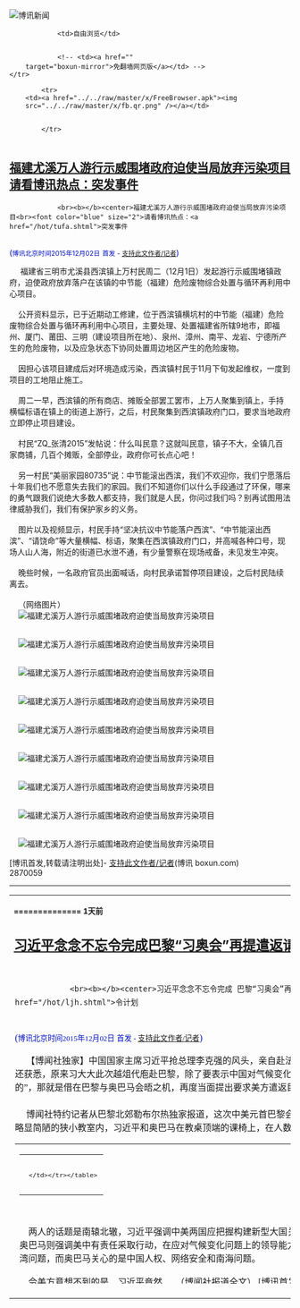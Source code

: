 

<img src="../../raw/master/x/logo_40.gif" alt="博讯新闻"/>
<table>
    <tr>
                
                <td>自由浏览</td>
        
        
                <!-- <td><a href=""
        target="boxun-mirror">免翻墙网页版</a></td> -->
    </tr>
    
            <tr>
        <td><a href="../../raw/master/x/FreeBrowser.apk"><img
        src="../../raw/master/x/fb.qr.png" /></a></td>

        
            </tr>
</table>
<h2>
	<a href="http://www.boxun.com/news/gb/china/2015/12/201512020059.shtml" target="boxun-mirror">福建尤溪万人游行示威围堵政府迫使当局放弃污染项目请看博讯热点：突发事件</a>
</h2>
<p><tr>
<td class="F11" colspan="2" style="line-height:18pt; font-family:宋体; font-size: 12pt;padding:10px;border-top:0"> 

                <br><b></b><center>福建尤溪万人游行示威围堵政府迫使当局放弃污染项目<br><font color="blue" size="2">请看博讯热点：<a href="/hot/tufa.shtml">突发事件
</a></font><br><font color="#000fC0">(<small>博讯北京时间2015年12月02日</small> <small>首发 - <a href="/cgi-bin/news/support.cgi?art_id=china201512020059" target="_new">支持此文作者/记者</a></small>)</font>
</center>
                <!--bodystart-->      福建省三明市尤溪县西滨镇上万村民周二（12月1日）发起游行示威围堵镇政府，迫使政府放弃落户在该镇的中节能（福建）危险废物综合处置与循环再利用中心项目。<br>
    <br>
    公开资料显示，已于近期动工修建，位于西滨镇横坑村的中节能（福建）危险废物综合处置与循环再利用中心项目，主要处理、处置福建省所辖9地市，即福州、厦门、莆田、三明（建设项目所在地）、泉州、漳州、南平、龙岩、宁德所产生的危险废物，以及应急状态下协同处置周边地区产生的危险废物。<br>
    <br>
    因担心该项目建成后对环境造成污染，西滨镇村民于11月下旬发起维权，一度到项目的工地阻止施工。<br>
    <br>
    周二一早，西滨镇的所有商店、摊贩全部罢工罢市，上万人聚集到镇上，手持横幅标语在镇上的街道上游行，之后，村民聚集到西滨镇政府门口，要求当地政府立即停止项目建设。<br>
    <br>
    村民“ZQ_张清2015”发帖说：什么叫民意？这就叫民意，镇子不大，全镇几百家商铺，几百个摊贩，全部停业，政府你可长点心吧！<br>
    <br>
    另一村民“美丽家园80735”说：中节能滚出西滨，我们不欢迎你，我们宁愿落后十年我们也不愿意失去我们的家园。我们不知道你们以什么手段通过了环保，哪来的勇气跟我们说绝大多数人都支持，我们就是人民，你问过我们吗？别再试图用法律威胁我们，我们有保护家乡的义务。<br>
    <br>
    图片以及视频显示，村民手持“坚决抗议中节能落户西滨”、“中节能滚出西滨”、“请饶命”等大量横幅、标语，聚集在西滨镇政府门口，并高喊各种口号，现场人山人海，附近的街道已水泄不通，有少量警察在现场戒备，未见发生冲突。<br>
    <br>
    晚些时候，一名政府官员出面喊话，向村民承诺暂停项目建设，之后村民陆续离去。<br>
    <br>
    （网络图片）<br>
    <img src="http://www.boxun.com/news/images/2015/12/201512020059china1.jpg" alt="福建尤溪万人游行示威围堵政府迫使当局放弃污染项目"><p><br>
    <img src="http://www.boxun.com/news/images/2015/12/201512020059china2.jpg" alt="福建尤溪万人游行示威围堵政府迫使当局放弃污染项目"></p>
<p><br>
    <img src="http://www.boxun.com/news/images/2015/12/201512020059china3.jpg" alt="福建尤溪万人游行示威围堵政府迫使当局放弃污染项目"></p>
<p><br>
    <img src="http://www.boxun.com/news/images/2015/12/201512020059china4.jpg" alt="福建尤溪万人游行示威围堵政府迫使当局放弃污染项目"></p>
<p><br>
    <img src="http://www.boxun.com/news/images/2015/12/201512020059china5.jpg" alt="福建尤溪万人游行示威围堵政府迫使当局放弃污染项目"></p>
<p><br>
    <img src="http://www.boxun.com/news/images/2015/12/201512020059china6.jpg" alt="福建尤溪万人游行示威围堵政府迫使当局放弃污染项目"></p>
<p><br>
    <img src="http://www.boxun.com/news/images/2015/12/201512020059china7.jpg" alt="福建尤溪万人游行示威围堵政府迫使当局放弃污染项目"></p>
<p><br>
    <img src="http://www.boxun.com/news/images/2015/12/201512020059china8.jpg" alt="福建尤溪万人游行示威围堵政府迫使当局放弃污染项目"></p>
<p><br>
    <img src="http://www.boxun.com/news/images/2015/12/201512020059china9.jpg" alt="福建尤溪万人游行示威围堵政府迫使当局放弃污染项目"></p>
<p>
 [博讯首发,转载请注明出处]- <a href="/cgi-bin/news/support.cgi?art_id=china201512020059" target="_new">支持此文作者/记者</a><!--bodyend-->(博讯 boxun.com) <br><!-- http://upload.bx.tl/news/temp13/201512010940341.jpg http://upload.bx.tl/news/temp13/201512010940342.jpg http://upload.bx.tl/news/temp13/201512010940343.jpg http://upload.bx.tl/news/temp13/201512010940344.jpg http://upload.bx.tl/news/temp13/201512010940361.jpg http://upload.bx.tl/news/temp13/201512010940362.jpg http://upload.bx.tl/news/temp13/201512010940363.jpg http://upload.bx.tl/news/temp13/201512010940364.jpg http://upload.bx.tl/news/temp13/201512010940281.jpg--> 2870059       
</p>
<hr>
<table width="620"><tr><td>
<b></p>
<p>
	<small> ============== 1天前</small>
</p><h2>
	<a href="http://www.boxun.com/news/gb/china/2015/12/201512021308.shtml" target="boxun-mirror">习近平念念不忘令完成巴黎“习奥会”再提遣返请看博讯热点：令计划</a>
</h2>
<p><tr>
<td class="F11" colspan="2" style="line-height:18pt; font-family:宋体; font-size: 12pt;padding:10px;border-top:0"> 

                <br><b></b><center>习近平念念不忘令完成 巴黎“习奥会”再提遣返<br><font color="blue" size="2">请看博讯热点：<a href="/hot/ljh.shtml">令计划
</a></font><br><font color="#000fC0">(<small>博讯北京时间2015年12月02日</small> <small>首发 - <a href="/cgi-bin/news/support.cgi?art_id=china201512021308" target="_new">支持此文作者/记者</a></small>)</font>
</center>
                <!--bodystart-->      【博闻社独家】中国国家主席习近平抢总理李克强的风头，亲自赴法国巴黎出席联合国气候变化大会，本社日前已做了分析报道。本社近日还获悉，原来习大大此次越俎代庖赴巴黎，除了要表示中国对气候变化的重视，以及强化自己的国际形象外，还有一个“不可告人”的“小目的”，那就是借在巴黎与奥巴马会晤之机，再度当面提出要求美方遣返目前滞留在美国的令计划胞弟令完成。<br>
    <br>
     博闻社特约记者从巴黎北郊勒布尔热独家报道，这次中美元首巴黎会晤，与以前中美两国元首会面的奢华宫廷或者美丽庄园不同，是在一间略显简陋的狭小教室内，习近平和奥巴马在教桌顶端的课椅上，在人数十分有限的现场记者面前进行课堂辩论。 
<table cellpadding="4" align="left" border="0" width="300" height="250"><tr><td>
<table cellpadding="2" cellspacing="0" border="0"><tr><td align="center" style="line-height:18pt; font-family:宋体; font-size: 10pt;padding:10px;border-top:0">

<!-- boxun.com_300x250_article-embed_chinese -->

<!-- boxun.com_300x250_article-embed_chinese -->
<div id="box006">
<script type="text/javascript">

</script>
</div>


     </td></tr></table>
</td></tr></table>
<br>
                       <br>
    两人的话题是南辕北辙，习近平强调中美两国应把握构建新型大国关系的正确方向极为重要，合力推动本届气候变化大会实现预期目标。奥巴马则强调美中有责任采取行动，在应对气候变化问题上的领导能力至关重要。同样地，两国元首又扯到各自关心的问题。习关心的是台湾问题，而奥巴马关心的是中国人权、网络安全和南海问题。<br>
    <br>
    令美方意想不到的是，习近平竟然、、、（<a href="http://bowenpress.com/news/bowen_44104.html">博闻社报道全文</a>）
 [博讯首发,转载请注明出处]- <a href="/cgi-bin/news/support.cgi?art_id=china201512021308" target="_new">支持此文作者/记者</a><!--bodyend-->(博讯 boxun.com) <br><!----> 2151308       
<hr>
<table width="620"><tr><td>
<b></p>
<p>
	<small> ============== 1天前</small>
</p><h2>
	<a href="http://www.boxun.com/news/gb/china/2015/12/201512021309.shtml" target="boxun-mirror">独家：军改四大战区改五大月内宣布主将任命</a>
</h2>
<p><tr><td class="F11" colspan="2" style="line-height:18pt; font-family:宋体; font-size: 12pt;padding:10px;border-top:0"> 

                <br><b></b><center>独家：军改四大战区改五大 月内宣布主将任命<br><font color="#000fC0">(<small>博讯北京时间2015年12月02日</small> <small>首发 - <a href="/cgi-bin/news/support.cgi?art_id=china201512021309" target="_new">支持此文作者/记者</a></small>)</font>
</center>
                <!--bodystart-->      <br>
    【博闻社独家】博闻社从接近中国军方高层的人士了解到，中共军队改革方案又出现重大调整，原定全国划分为东、南、西、北四大战区，现决定增加一个中部战区，作为战时拱</td></tr></p>
<p>
	<small> ============== 1天前</small>
</p><h2>
	<a href="http://www.boxun.com/news/gb/china/2015/12/201512021359.shtml" target="boxun-mirror">刘奇葆又作孽抵制习近平为胡耀邦彻底正名请看博讯热点：习近平观察</a>
</h2>
<p><tr><td class="F11" colspan="2" style="line-height:18pt; font-family:宋体; font-size: 12pt;padding:10px;border-top:0"> 

                <br><b></b><center>刘奇葆又作孽 抵制习近平为胡耀邦彻底正名<br><font color="blue" size="2">请看博讯热点：<a href="/hot/xijinping.shtml">习近平观察
</a></font><br><font color="#000fC0">(<small>博讯北京时间2015年12月02日</small> <small>首发 - <a href="/cgi-bin/news/support.cgi?art_id=china201512021359" target="_new">支持此文作者/记者</a></small>)</font>
</center>
                <!--bodystart-->      <br>
    【博闻社独家】11月20日是中共前总书记胡耀邦诞辰100周年，一如外界预料，中共中央高调举行纪念活动，其中在人民大会堂举行的座谈会，中央政治局七名常委全部出席，习近平更发表长篇讲话高度评价胡一生；遣词用语为胡去世后少见。显示习意在为被指「反自由化不力」而蒙冤下台的前任彻底正名。但习的良苦用心遭到刘奇葆掌下中宣部的无情抵制，中宣部一纸「一</td></tr></p>
<p>
	<small> ============== 1天前</small>
</p><h2>
	<a href="http://www.boxun.com/news/gb/china/2015/12/201512010858.shtml" target="boxun-mirror">新的中央军委都由什么人组成？中共军改趋议(三)请看博讯热点：习近平观察</a>
</h2>
<p><tr>
<td class="F11" colspan="2" style="line-height:18pt; font-family:宋体; font-size: 12pt;padding:10px;border-top:0"> 

                <br><b></b><center>新的中央军委都由什么人组成？中共军改趋议(三)<br><font color="blue" size="2">请看博讯热点：<a href="/hot/xijinping.shtml">习近平观察
</a></font><br><font color="#000fC0">(<small>博讯北京时间2015年12月01日</small> <small>首发 - <a href="/cgi-bin/news/support.cgi?art_id=china201512010858" target="_new">支持此文作者/记者</a></small>)</font>
</center>
                <!--bodystart-->      <br>
    <br>
     【博闻社独家】中共这次军改已经明确，重点是改革军队“勃子以上”的部份，即总部指挥机关，包括军委总部、七大军区，形象地说就是“打散了重新组合”。那么人们要问：改革后的中共军队的“大脑”又是什么样子？都有什么器官、什么人物组成？是否还跟原来那样还有耳、鼻、口、目五官，只是位置挪一挪，抑或是一副全新的面目，尤如外星人那样？ 
<table cellpadding="4" align="left" border="0" width="300" height="250"><tr><td>
<table cellpadding="2" cellspacing="0" border="0"><tr><td align="center" style="line-height:18pt; font-family:宋体; font-size: 10pt;padding:10px;border-top:0">

<!-- boxun.com_300x250_article-embed_chinese -->

<!-- boxun.com_300x250_article-embed_chinese -->
<div id="box006">
<script type="text/javascript">

</script>
</div>


     </td></tr></table>
</td></tr></table>
<br>
                       <br>
    答案是肯定的。改革后的中共军队中枢，将会以全新的面貌示人，这点在11月24日习近平在中央军委改革会议上的讲话中，已经有所透露。27日国防部举行专题新闻发布会回答外界问题时，发言人杨宇军用了几个排比句，最能说明问题：这次军改做法，就是“调整军委总部体制，实行军委多部门制，突出核心职能、整合相近职能、加强监督职能、充实协调职能。”<br>
    <br>
    海外有媒体对对国防部发言人那几句排比句进行逐句分析，认为“军委多部门制”意味四总部将变为军委内设机构；“突出核心职能”应是指突出总参谋部的联合作战指挥职能；“整合相近职能”可能意味总后勤部与总装备部的合并；“加强监督职能”应该是指将军委纪委从总政治部中分离出来，变成直属中央军委的另一总部；而至于“充实协调职能”可能会将军委办公厅升格，或恢复设立中央军委秘书长一职。<br>
    <br>
    其实早在三个月前的8月27日，博闻社最早披露中共此轮军改资讯时就表示：中共此轮军改，军委四总部要整编为军委机关的内设职能部门，其中总参谋部将仿照美国的参谋长联席会议，升格为由各兵种将领组成、为中央军委主席提供决策参考的军事智囊式机构。总后和总装要合并成为后勤保障部，军委原有各部变为中央军委机关的内设职能部门，不作为―个层级。国防部实体化，建立相对独立于军队的国防行政体系<br>
    <br>
    博闻社同时报道，此波军改将撤销现有七大军区，全国以方向划分为东、西、南、北四大战区，战区并不管部队，只负责制定作战方案。军队平时都由各总部指挥，即陆军总部、海军总部和空军总部。战区设联合司令部，战时则由联合司令部对辖区的陆海空三军指挥调度，将部队平时的军种建设和作战的联合使用分开。<br>
    <br>
    从这些报道可以明显看出，未来中国军队最有权威和权力的将领，除了军委主席外，应该就是上述的总参谋长(或者仿美军称参谋长联席会议主席)；陆、海、空三军(或许还有某个新军种)总司令、四大战区司令以及国防部长。这些将领毫无疑问，当是新的中央军委人选。<br>
    <br>
    至于中央军委副主席，博闻社曾经报道指，未来中央军委副主席的功能将大大弱化，甚至可能会取消。海外有报道指，新的中央军委有可能恢复设立军委秘书长一职。军委秘书长这个职务自江泽民开始被取消，代之是军委办公厅主任。习近平大学毕业后就是到军委秘书长耿飙手下任秘书的。<br>
    <br>
    当然，最新公布的军改方案显示，中央军纪委要升格，同时成立新的军委政法委，所以军纪委书记很有可能也是新的军委委员之一。至于新成立的军委政法委书记，暂时没理由揣测将会中央军委委员一员。<br>
    <br>
    值得一提的是，尽管政治思想工作未来仍然是中共军队的“灵魂”，但总政治部在未来中央军委总部的角色可能会大大减弱，甚至可能会成为军委内部的职能机构，这与徐才厚把持时，总政治部权倾一时相比较，给人大有矫枉过正的感觉。<br>
    <br>
    至此，我们基本上捋清了未来新的中央军委可能的组成成份，由此我们也可以估计到未来军委人数可能为11至13人(视乎是否设副主席以及是否有新的军种成立)，与现在中央军委委员人数差不多。<br>
    <br>
    博闻社报道全文：<a href="http://bowenpress.com/news/bowen_43862.html">新的中央军委都由什么人组成？中共军改趋议（三）</a>
 [博讯首发,转载请注明出处]- <a href="/cgi-bin/news/support.cgi?art_id=china201512010858" target="_new">支持此文作者/记者</a><!--bodyend-->(博讯 boxun.com) <br><!----> 1770858       
<hr>
<table width="620"><tr><td>
<b></p>
<p>
	<small> ============== 2天前</small>
</p><h2>
	<a href="http://www.boxun.com/news/gb/intl/2015/12/201512010856.shtml" target="boxun-mirror">习近平抢风头出席世界气候峰会李克强日益边缘化请看博讯热点：习近平观察</a>
</h2>
<p><tr>
<td class="F11" colspan="2" style="line-height:18pt; font-family:宋体; font-size: 12pt;padding:10px;border-top:0"> 

                <br><b></b><center>习近平抢风头出席世界气候峰会 李克强日益边缘化<br><font color="blue" size="2">请看博讯热点：<a href="/hot/xijinping.shtml">习近平观察
</a></font><br><font color="#000fC0">(<small>博讯北京时间2015年12月01日</small> <small>首发 - <a href="/cgi-bin/news/support.cgi?art_id=intl201512010856" target="_new">支持此文作者/记者</a></small>)</font>
</center>
                <!--bodystart-->      <br>
    <br>
     【博闻社独家】中国国家主席习近平昨抵巴黎，参加当地时间30日举行的联合国世界气候变化大会。中共官媒誉之为习今年马不停蹄出访的“收官之作”，却闭口不提此次出访贯例应由总理李克强出马。北京政界知情人士对博闻社指，此事再度反映习近平大权独揽、李克强失势被冷的情况，是中共最高层权力斗争的新例证。 
<table cellpadding="4" align="left" border="0" width="300" height="250"><tr><td>
<table cellpadding="2" cellspacing="0" border="0"><tr><td align="center" style="line-height:18pt; font-family:宋体; font-size: 10pt;padding:10px;border-top:0">

<!-- boxun.com_300x250_article-embed_chinese -->

<!-- boxun.com_300x250_article-embed_chinese -->
<div id="box006">
<script type="text/javascript">

</script>
</div>


     </td></tr></table>
</td></tr></table>
<br>
                       <br>
    北京知情人士对博闻社指，联合国气候大会自有史以来，中国赴会者都是政府官员，2009年的哥本哈根联合国气候变化大会(COP15)，时任中国总理温家宝率团出席，是中国首次有最高领导人（政府首脑）参加气候大会，如今习近平亲自赴会，表面上突显中方对此大会的重视，背后却反映了中共高层的矛盾，总理李克强大权旁落，日益边缘化。<br>
    <br>
    2009年的哥本哈根气候变化大会，当时中国由总理温家宝代表出席，时任国家主席胡锦涛仅在9月份的纽约联合国大会上发言。但本届大会却由习近平出席，李克强被晾在一边。抛开北京官媒所称"反映中国在处理世界气候变化的作用和地位日益重要"之说，，由习取代李出席气候变化大会的原因，其实就是习再度借此机会把权力抓得更牢，让自己带领全中国实现“中国梦”、“强国梦”的形象更加明确，并且望得到国际社会充分“背书”。<br>
    <br>
    新华社昨日忽发善念，刊文““克强节奏”：总理外交为啥这么忙”，称李克强在上周一周之内，两大重要外事机制“碰头”：从马来西亚东亚合作系列峰会，到苏州中国-中东欧国家领导人会晤，实打实地“无缝衔接”。文章说李克强展开如此高密度的外交节奏是"为了替世界谋和平、国家谋国利、人民谋民利"。但文章刻意不提为何李克强不去巴黎参加世界气候变化大会。<br>
    <br>
    比起李克强参加的东亚峰会、中国-中东欧国家领导人会晤等，巴黎气候变化大会不仅是全球今年数一数二的大事件，其会议内容与结果，对苦于严重空气污染与经济成长急速放缓、面临艰苦转型期的中国，更有绝对的重要性。更是谋和平、牟国利、谋民利的大事。<br>
    此前，美国研究机构“气候中心”(Climate Central)才在11月8日发布报告，指出中国是因全球气候变迁而导致的海平面升高威胁最严重的国家，如果全球气温上升4度，有1.45亿中国人的家园将被海水淹没；全球10个首当其冲的大都市有4个在中国：上海、天津、香港、浙江台州。<br>
    <br>
    11月20日，中国官方在自己发布的《第三次气候变化国家评估报告》当中承认，中国无论在气温或海平面上升的速度，皆高于全球平均值，或比其他国家面临更严重的气候变迁危机。撰写报告的中国科技部还将会同相关部门，在2016年组织开展第四次气候变化国家评估，进一步总结评估中国气候变化的事实和归因、影响与风险、减排与适应、政策与谈判等内容。<br>
    <br>
    世界气候变化大会主要讨论造成全球暖化首恶的温室气体二氧化碳减排。中国身为二氧化碳减排大国，以往常因追求经济发展，仰赖高排放量的低阶制造业，以及清洁能源普及率低等因素，遭国际社会指控减排不力、阻挠气候大会达成实质成果。<br>
    <br>
    姑且不论这些指控的真实性与用心，减排与中国经济发展密切相关是不争的事实，而处理这些事情的，当是政府内阁，是总理李克强，而不是党的总书记。所以习近平"马不停蹄"全世界飞来飞去，大出风头，连理应李克强去的会议也要抢去，对外释放的信息昭然若揭。<br>
    <br>
    博闻社还获悉，中共宣传部门在习近平仍未正式登场巴黎，就对辖下媒体下令，严格把关。据透露，国内媒体已就巴黎气候大会的报道收到以下指令：<br>
    1、紧紧围绕习近平曾经讲过的和即将要讲的有关“气候变化”的警言妙语，充分发挥和尽量“放大”中国领导人对“气候变化”的理解和智慧。<br>
    <br>
    2、重点强调中国已经为全球气候变化做出的巨大贡献，并且一直在以实际行动不懈努力，中国的生态和人居环境已经得到充分改善。<br>
    <br>
    3、选择那些对华较为友好的外国人，最好是知名度较高的政客、学者和工商界人士，按中方要求有针对性地赞扬中国领导人和中国政府为气候变化所作出的贡献；如果对方不愿配合，也可以在街头巷尾对任何拥有“老外面孔”的人进行随机访谈，从多个角度有效“引导”他们说中国的好话。<br>
    <br>
    4、动员境外友好媒体，突出报导习近平所到之处受到欢迎场面；国内媒体须转载相关报导，让国内读者能充分感受到境外媒体的真实报导。<br>
    <br>
    博闻社报道全文：<a href="http://bowenpress.com/news/bowen_43763.html">习近平抢风头赴巴黎出席世界气候峰会 李克强日益边缘化</a>
 [博讯首发,转载请注明出处]- <a href="/cgi-bin/news/support.cgi?art_id=intl201512010856" target="_new">支持此文作者/记者</a><!--bodyend-->(博讯 boxun.com) <br><!----> 750856       
<hr>
<table width="620"><tr><td>
<b></p>
<p>
	<small> ============== 2天前</small>
</p><h2>
	<a href="http://www.boxun.com/news/gb/china/2015/11/201511300607.shtml" target="boxun-mirror">解放军是仿效美军吗？中共军改趋议（之二）请看博讯热点：习近平观察</a>
</h2>
<p><tr>
<td class="F11" colspan="2" style="line-height:18pt; font-family:宋体; font-size: 12pt;padding:10px;border-top:0"> 

                <br><b></b><center>解放军是仿效美军吗？中共军改趋议（之二）<br><font color="blue" size="2">请看博讯热点：<a href="/hot/xijinping.shtml">习近平观察
</a></font><br><font color="#000fC0">(<small>博讯北京时间2015年11月30日</small> <small>首发 - <a href="/cgi-bin/news/support.cgi?art_id=china201511300607" target="_new">支持此文作者/记者</a></small>)</font>
</center>
                <!--bodystart-->      <br>
    <br>
     【博闻社独家】中共这次军改方向已定，尽管改革细则未公布，但大致上已如博闻社之前所披露，军委四总部重组、除总参外其它降格为军委办事机构；陆海空三军各组兵种总部；撤消七大军区组建四大战区；平时军队由各军种总部训练管理，战时则组成联合部队由战区统一指挥。 
<table cellpadding="4" align="left" border="0" width="300" height="250"><tr><td>
<table cellpadding="2" cellspacing="0" border="0"><tr><td align="center" style="line-height:18pt; font-family:宋体; font-size: 10pt;padding:10px;border-top:0">

<!-- boxun.com_300x250_article-embed_chinese -->

<!-- boxun.com_300x250_article-embed_chinese -->
<div id="box006">
<script type="text/javascript">

</script>
</div>


     </td></tr></table>
</td></tr></table>
<br>
                       <br>
    博闻社最早指出，中共这次军改，是参考了世界先进国家，特别是美国军队的模式而设计；包括总参谋部仿美国参谋长联席会议架构，变身为专为军委主席提供决策参谋的智囊式架构。战区划分是为未来战争混合兵种作战。所以有评论中共这次军改是“抄袭美国”，是从“前苏联模式”向“美国模式”转变。<br>
    <br>
    军方智库显然对“抄袭美国”之说十分不悦。军事专家赵小卓对内地媒体表示，这种说法是夸大其词，“中国的军队改革肯定不是照搬美国也不是俄罗斯。一个很明显的标志是，我们坚持党对军队的绝对领导，这次从军委总部体制改为实行军委多部门制，不仅没有削弱党对军队的绝对领导，反而更强化了党对军队的绝对领导。”<br>
    <br>
    这种反驳其实是乏力的。没人否认中国军队是“党卫军”，发达国家也不会视之为珍宝而步其后尘。赵小卓自己也承认，军改“借鉴了世界上其它国家的先进经验”，“借鉴不等于是走他们的路，借鉴有益做法，结合中国实际进行转化，为我所用。”<br>
    <br>
    军方学者否认“抄袭美国”，但中国国防部和军队喉舌媒体未见正式回应过，实际上是“默认”这次军改是学习美国。既然如此，我们有必要比较一下，中共军改后的军队模式与美国有何异同。<br>
    <br>
    一、指挥权：<br>
    <br>
    中国军队的最高统帅是中央军委主席，但中共原则是“党指挥枪”，故从江泽民开始，军委主席与党的总书记(还有国家主席)为同一人。此次军改前，中央军委各部实际上陆军主导，军队作战方案制定和军队调动，由总参谋部具体负责、军委主席批准后执行。军改后，总参谋部将由陆海空和武警四兵种主将组成，在军委主席主导下共同决策。<br>
    <br>
    而美国军队最高统帅为美国总统，总统是三军总司令，军队由国防部长具体负责，下辖陆军部、海军部和空军部，负责各自军种的组织训练，战时则混合指挥部，这正是中共军改所模仿。各军种指挥权在各军种参谋长手上；由他们所组成的参谋长联席会议，负责制定作战计划并组织实施。这也是中共军改的方向。<br>
    <br>
    二、军力构成：<br>
    <br>
    ●中国<br>
    <br>
    陆军现有18个集团军，兵员170万，分属七大军区；空军有39.8万人，逾3300架飞机，其中2100架作战飞机；分别部署在七大军区；海军分北海、东海和南海三大舰队，兵员约24万，有各式战舰300多艘，海军航空兵有战机600多架；二炮(战略导弹部队)兵员约13万(23个旅)，拥有短、中、远程各式导弹逾千枚。<br>
    <br>
    目前中国军队以陆军为主体，七大军区主将均为陆军出身；空军虽分属七大军区，但各军区无权调动。改后，海、陆空三军各自独立，平时各兵种由各自总部指挥训练演习，战时则编入战区，混合作战，由战区指挥部统一指挥调度。二炮部队可能会编入陆军，而空军可能会纳航天战的内容。<br>
    <br>
    ●美国<br>
    <br>
    美军现役部队人数约140万人，其中陆军50万人，海军和空军各35万人，海军陆战队18万人（另有文职雇员约70万人）。陆军分10个战斗师和4个独立旅及装甲骑兵团。美国海军设七个舰队，279艘军舰和4,000架飞机，空军20个飞行联队（每个联队约74架战机）；海军陆战队编制为3个师和3个勤务支援大队，装备3个飞行联队（约21个中队）另有一个空降师。<br>
    <br>
    美军现役部队分陆军、空军、海军和海军陆战队四个军种，分属国防部下属的陆军部、空军部和海军部领导，一般情况下海军陆战队归海军部领导，但只作为单独军种作战。这也是中共此次军改的方向。<br>
    <br>
    美国在世界数十个国家和地区设有数百处军事基地，海外驻军30万人。海外军事基地大致划分为欧洲、亚太与印度洋、中东与北非以及美洲四大战略区。在全球设五大战区司令部，分别是北方司令部、太平洋司令部、中央司令部、欧洲司令部和南方司令部，分别负责全球几大区域的事务。<br>
    <br>
    历史上中国军队以国土防守为主，故军区以地域划分；但此次军改取消军区改为战区，以东南西北四个方向划分，从某种意义上它可超出国土范围，带有跨国进攻的意味，比如东部战区方向是台湾和日本，一旦起战事，该战区可指挥调动陆海空和导弹部队，这点也与美军的战法相同。<br>
    <br>
    美军战斗模式基本上诸军兵种一体化、陆海空混编联合部队，且部队编制趋向小型化、多样化，既能执行作战任务，又能执行非战争任务；既能打常规2战，又能打非常规核、生化战争，又能打在其威胁下的常规战争；既能打高、中强度的常规战争，也能打低强度的游击战和处置其他一些不测事件。而这也是中共此次军改所追求的目标。<br>
    <br>
    至于美国准军队编制的国民警卫队，博闻社收到消息指，也是中共这次军改要模仿的目标；裁军30万，其中部份被裁军人要充入武警部队，而武警部队要换名，名称很可能也是叫“国民警卫队”，相当于预备役部队。<br>
    <br>
    消息指，武警部队(未来可能叫国民警卫队)将受军委和国务院双重指挥，平时担负内卫和国内维稳、反恐平暴、边界守卫、抢险救灾等任务，战时则可编入正规军，编入战区投入战斗。<br>
    <br>
    解放军国防大学政委、中国前国家主席李先念的女婿刘亚洲上将，最近出版的一本新书《精神》，指出这次中国军队的改组，实际上是剑指美国。刘在书中分析说，未来可能影响中国的大事件有三：台海战争，中日战争与边疆发生动乱；这三大事件背后都有美国的身影。<br>
    <br>
    刘亚洲指，“战争一旦爆发，中国只能有一种选择，美国却可有多种选择。”对美国言，日本胜，它算胜；台湾胜，它亦胜；西藏、新疆分裂，美国还是胜。反之，日本败，它仍是胜；台湾败，美国可以选择退出战争或让台湾回归中国，然而美军仍然可以留在亚洲，还是一副不败的棋局。<br>
    <br>
    刘亚洲认为中国则没有这么多的选择。 “中国若失败则是另一次甲午战争”，中国政府有可能垮台。即使不垮台，新疆、西藏，甚至包括内蒙古脱离中国而去，“中国能承受这样的失败吗？”刘亚洲的结论是：“中国不能与美国为敌，中国军队却一定要以美军为敌”。<br>
    <br>
    刘亚洲认为，美军在战争思想、作战理论和技术战术等方面远胜其他国家，可以击败世界联军；所以，解放军军事改革的突破口，在于学习美军的长处，从观念上改变和保持军队优良传统。<br>
    <br>
    博闻社详细全文报道：<a href="http://bowenpress.com/news/bowen_43648.html">解放军是仿效美军吗？中共军改趋议（之二）</a>
 [博讯首发,转载请注明出处]- <a href="/cgi-bin/news/support.cgi?art_id=china201511300607" target="_new">支持此文作者/记者</a><!--bodyend-->(博讯 boxun.com) <br><!----> 1650607       
<hr>
<table width="620"><tr><td>
<b></p>
<p>
	<small> ============== 3天前</small>
</p><h2>
	<a href="http://www.boxun.com/news/gb/china/2015/11/201511300333.shtml" target="boxun-mirror">广东万人抵制垃圾发电项目千警催泪弹攻村抓数十人请看博讯热点：突发事件</a>
</h2>
<p><tr><td class="F11" colspan="2" style="line-height:18pt; font-family:宋体; font-size: 12pt;padding:10px;border-top:0"> 

                <br><b></b><center>广东万人抵制垃圾发电项目千警催泪弹攻村抓数十人<br><font color="blue" size="2">请看博讯热点：<a href="/hot/tufa.shtml">突发事件
</a></font><br><font color="#000fC0">(<small>博讯北京时间2015年11月30日</small> <small>首发 - <a href="/cgi-bin/news/support.cgi?art_id=china201511300333" target="_new">支持此文作者/记者</a></small>)</font>
</center>
                <!--bodystart-->      周日（11月29日），广东省汕头市潮阳区上千警察使用催泪弹、高压水枪等围攻金灶镇十一乡村民，抓走数十村民，一辆警车和一辆挖掘机被村民烧毁。<br>
    <br>
    继2013年的大规模示威后，金灶镇光溪、东坑等十一个村上万村民今年10月下旬再次发起示威抵制选择在光溪村的大型垃圾焚烧发电项目并持续至今。据村民透露，十一乡的所有农民已持续罢工半个月，日夜提防政府入侵，十一乡内的6所中小学已罢课十天，期间，陆续有大量村民因游行和发布网络信息遭到抓捕。<br>
    <br>
    村民“木头”发帖说：11个村子里6所中小学学生，已经罢课十天，农民也不再下地干活半个多月，日夜提防着镇政府的人入侵，此事已经闹了2年，然而，至今未有媒体正面报道此事。<br>
    <br>
    28日晚，村民在收到即将有警察进村的鸣炮警示后，手持棍棒、农具等迅速集结到路口阻止，持续到29日上午7点，上千警察列队强行功村，与村民发生激烈冲突，期间有数十村民被警察抓走，一辆警车和一辆挖掘机被村民烧毁，警察暂时被村民击退。<br>
    <br>
    村民“特　务”发帖说：昨夜就开始扰民，今天七点不到十一乡全部被投了催泪弹，妈妈说脸辣得不行眼睛睁不开一直地咳嗽・・・<br>
    <br>
    图片显示，村民使用大量煤气罐将进村路口堵住，大量警察使用装甲警车强行开路进入村庄，现场到处是警察施放催泪弹后发出的浓烟，遍地弹壳，有一辆疑似水炮车的警车被焚烧。<br>
    <br>
    村民“┾</td></tr></p>
<p>
	<small> ============== 3天前</small>
</p><h2>
	<a href="http://www.boxun.com/news/gb/china/2015/11/201511300604.shtml" target="boxun-mirror">习近平为何要动军队？中共军改趋议（一）请看博讯热点：习近平观察</a>
</h2>
<p><tr><td class="F11" colspan="2" style="line-height:18pt; font-family:宋体; font-size: 12pt;padding:10px;border-top:0"> 

                <br><b></b><center>习近平为何要动军队？中共军改趋议（一）<br><font color="blue" size="2">请看博讯热点：<a href="/hot/xijinping.shtml">习近平观察
</a></font><br><font color="#000fC0">(<small>博讯北京时间2015年11月30日</small> <small>首发 - <a href="/cgi-bin/news/support.cgi?art_id=china201511300604" target="_new">支持此文作者/记者</a></small>)</font>
</center>
                <!--bodystart-->      <br>
    <br>
     【博闻社独家】中共中央军委改革工作会议24日至26日在北京举行，本社对这次会议做了准确的预告，而且会议主要内容也与本社过去几个月的报道大体相符。其军委总部改革、七大军区变四大战区、军队人员大裁减等改革措施，都与本社的报道和外界分析预期相符；有读者质疑本社何以能如此神通，能掌握本属中共内部机密的信息，甚至怀疑本社有不当方式获取信息。 
<table cellpadding="4" align="left" border="0" width="300" height="250"><tr><td>
<table cellpadding="2" cellspacing="0" border="0"><tr><td align="center" style="line-height:18pt; font-family:宋体; font-size: 10pt;padding:10px;border-top:0">

<!-- boxun.com_300x250_article-embed_chinese -->

<!-- boxun.com_300x250_article-embed_chinese -->
<div id="box006">
<script type="text/javascript">

</script>
</div>


     </td></tr></table>
</td></tr></table>
<br>
                       <br>
    其实，习近平主导的这次军队改革，并不完全是一次黑箱作业，诚如国防部在解读会议的有关记者会上所指，为此次军改，军委多次召开会议专题研究改革，大范围、多渠道、多轮次组织深入调研。先后组织座谈会、论证会860余次，到690多个军地单位调研，当面听取900多名在职和退休军职以上领导、专家意见，2000多名军以上单位班子成员和师旅级部队领导参与问卷调查。如此大面积、公开化的前期工作，当然不能说是秘密了。<br>
    <br>
    正如本社一早所指，这次军队改革，是中共建政以来最具整体性、革命性的一次，其意义远超过中共建政后历次军队改和裁军，以中共官方术语形容，此次军改堪可与毛泽东在85年前的古田会议。古田会议确定了毛泽东在红军的领导地位，以及中共「党指挥枪」的原则(实际上毛掌政后就是枪指挥党)；从而为中共在20年后夺取江山打下基础。<br>
    <br>
    那么问题来了：中共这次军改的历史意义又是什么呢？仅仅是如国防部在记者会上解读时所言，为了「实现“两个一百年”奋斗目标、实现中华民族伟大复兴的中国梦作出的重大战略决策」，为了打造一支跟得上形势的强大军队吗?习近平又是什么时候、为什么要用这种伤筋动骨的方式，来重构军队？经他这么折腾后的中国军队，是否真如其愿，能做到"召之即来，来之能打，打之必胜"？<br>
    <br>
    今天开始，本社将为你拆局解惑，并重组中共这次军改的前后经过，以便对整个事件有一个全面的认识。<br>
    <br>
    军方媒体已经透露，习近平倡导这次军改，绝非起于一时之念，而是他自2012年11月15日就任中央军委主席开始，就已经表露出来。 3年前习近平在中共十八大从胡锦涛手中接过军印，其外出巡视的第一站是深圳，参拜邓小平倡导的改革开放窗口深圳，而同时他又去了驻广东的解放军第42集团军、海军南海舰队湛江基地。<br>
    <br>
    那次走入军营，习近平就提出：实现中华民族伟大复兴，是中华民族近代以来最伟大的梦想。这个梦想是强国梦，对军队来说，也是强军梦。我们要实现中华民族伟大复兴，必须坚持富国和强军相统一，努力建设巩固国防和强大军队。<br>
    <br>
    他同时提出，要坚持用打仗的标准推进军事斗争准备，不断强化官兵当兵打仗、带兵打仗、练兵打仗思想，坚持以军事斗争准备为龙头带动现代化建设，全面提高部队以打赢信息化条件下局部战争能力为核心的完成多样化军事任务能力。<br>
    <br>
    首次视察军队，"圣上"的指示自然不人会太出格，随后两年，习的足迹遍及海陆空军、第二炮兵、武警部队和七大军区。在军队的重要会议上和视察部队期间，习的讲话"越来越重要"，批评的调子也越来越明显。当然，这些批评外界是听不到的，军方喉舌所透露出来的，只是四平八稳的遣词造句八股文章，最多冠以"重要指示"作前缀。<br>
    <br>
    习近平不同于前任工程师出身的江泽民、书呆子大学辅导员出身的胡锦涛，习大大对军事其实挺在行，一是他出身于中共元老家庭，父亲习仲勋是参加中共打江山一辈，是西北红军的创始人之一；这一点已为他注入战场的血缘。<br>
    <br>
    二是习近平早年清华大学初毕业就入中央军委，成为国防部长耿</td></tr></p>
<p>
	<small> ============== 3天前</small>
</p><h2>
	<a href="http://www.boxun.com/news/gb/intl/2015/11/201511290159.shtml" target="boxun-mirror">特别报道：桂河桥上亮霓虹孤军墓前燃篝火（视频）</a>
</h2>
<p><tr>
<td class="F11" colspan="2" style="line-height:18pt; font-family:宋体; font-size: 12pt;padding:10px;border-top:0"> 

                <br><b></b><center>特别报道：桂河桥上亮霓虹 孤军墓前燃篝火（视频）<br><font color="#000fC0">(<small>博讯北京时间2015年11月29日</small> <small>首发 - <a href="/cgi-bin/news/support.cgi?art_id=intl201511290159" target="_new">支持此文作者/记者</a></small>)</font>
</center>
                <!--bodystart-->     <br>
    <iframe src="https://player.vimeo.com/video/147182784" width="500" height="375" frameborder="0" webkitallowfullscreen mozallowfullscreen allowfullscreen></iframe> <p><a href="https://vimeo.com/147182784">Untitled</a> from <a href="https://vimeo.com/boxun">boxun</a> on <a href="https://vimeo.com">Vimeo</a>.</p>
<br>
    2015年11月28日，泰国北碧府（Kanchanaburi），每年一度的桂河大桥节如期开幕。<br>
    <br>
    桂河桥上，张灯结彩，霓虹闪烁；桂河两岸，流光溢彩，人声鼎沸。为期10天的桂河大桥节今晚拉开序幕。灯光、音响、火车、汽笛、军号、音乐、喷泉、快艇、无人机、礼花、烟火、舞蹈、军人表演等轮番上马，再现当年日军修建桂河大桥和盟军飞机轰炸的情景。<br>
    <br>
    第二次世界大战期间，日军曾强迫大批战俘和劳工在此兴建著名的“桂河大桥”和“死亡铁路”，留下很多战争遗迹，也由此使北碧成为泰国的一个重要旅游地区。据说，泰国北碧府很感激当年日军修建大桥和铁路，原因是为今日的繁荣创造了契机。而历年的桂河大桥节，正是北碧府当局“文化搭台经济唱戏”的一个重要项目。<br>
    <br>
    <img src="http://www.boxun.com/news/images/2015/11/201511290159intl1.jpg" alt="特别报道：桂河桥上亮霓虹 孤军墓前燃篝火（视频）"><p><br>
    <img src="http://www.boxun.com/news/images/2015/11/201511290159intl2.jpg" alt="特别报道：桂河桥上亮霓虹 孤军墓前燃篝火（视频）"></p>
<p><br>
    <img src="http://www.boxun.com/news/images/2015/11/201511290159intl3.jpg" alt="特别报道：桂河桥上亮霓虹 孤军墓前燃篝火（视频）"></p>
<p><br>
    <img src="http://www.boxun.com/news/images/2015/11/201511290159intl4.jpg" alt="特别报道：桂河桥上亮霓虹 孤军墓前燃篝火（视频）"></p>
<p><br>
    <img src="http://www.boxun.com/news/images/2015/11/201511290159intl5.jpg" alt="特别报道：桂河桥上亮霓虹 孤军墓前燃篝火（视频）"></p>
<p><br>
    <img src="http://www.boxun.com/news/images/2015/11/201511290159intl6.jpg" alt="特别报道：桂河桥上亮霓虹 孤军墓前燃篝火（视频）"></p>
<p><br>
    <img src="http://www.boxun.com/news/images/2015/11/201511290159intl7.jpg" alt="特别报道：桂河桥上亮霓虹 孤军墓前燃篝火（视频）"></p>
<p><br>
    <br>
    二战期间，中国远征军在东南亚损失十多万人。七八万人战死沙场，大约三万人被日军俘虏而不知去向。其实这些人是被秘密的押送到“桂河大桥”和“死亡铁路”做苦役消失了。这是中国远征军阵亡将士中最为悲壮的一部苦难史。有诸多证据表明，桂河大桥和死亡铁路是虐死、病死、累死、杀死中国远征军战俘（包括台湾劳工）最多最集中的地方。然而，几十年来，这段悲壮的史实几乎被世人彻底遗忘。中华民族的两大不肖子孙集团国、共两党只顾争地盘夺天下，几十年来数典忘祖忤逆不孝，彻底遗忘和抛弃了自己的祖先。<br>
    <br>
    在桂河大桥的南端，有一中国远征军的后人，来自湖北的梁山桥和他的泰国妻子碗尼帕自费购买1000平方米的土地修建了一座“孤军墓”和竖立起了一座抗战中中国远征军的模拟纪念碑。他感慨地说，二战中，桂河桥大战中，中国远征军做出卓越的贡献，有的战死在桥畔，有的成为战俘。二战结束后，这里有盟军的墓园，甚至还有侵略者日本人的墓地，可惟独没有中国军人的魂归之处，做为远征军的后代，他有责任也有义务做这件事。<br>
    <br>
     “孤军墓”和“中国远征军纪念碑”本是中国人的光荣。但建立以来，两岸政府畏日媚日，不加以支持保护，丢尽中国人的颜面。小日本看在眼里，笑在心里，你们中国人不团结，不自尊，当然要欺负你。当地日裔勾结北碧府警察当局多次拆除纪念碑，而梁山桥先生又多次重建。在很多当地人眼中，战争是日本与英美打的，中国远征军根本没有地位。而桂河大桥节的“声光电表演”则主要由日本人赞助，内容以歌颂日本为主。<br>
    <br>
    今年的“大桥节”泰国北碧府的警察当局尚算宽容，既没有像原来那样要求拆除纪念碑，也没有跟往年一样拆掉“华军碑”的字牌。但场地被占用，放满了灯光和音响。<br>
    <br>
    <img src="http://www.boxun.com/news/images/2015/11/201511290159intl8.jpg" alt="特别报道：桂河桥上亮霓虹 孤军墓前燃篝火（视频）"></p>
<p><br>
    <img src="http://www.boxun.com/news/images/2015/11/201511290159intl9.jpg" alt="特别报道：桂河桥上亮霓虹 孤军墓前燃篝火（视频）"></p>
<p><br>
    <img src="http://www.boxun.com/news/images/2015/11/201511290159intl10.jpg" alt="特别报道：桂河桥上亮霓虹 孤军墓前燃篝火（视频）"></p>
<p><br>
    <img src="http://www.boxun.com/news/images/2015/11/201511290159intl11.jpg" alt="特别报道：桂河桥上亮霓虹 孤军墓前燃篝火（视频）"></p>
<p><br>
    <img src="http://www.boxun.com/news/images/2015/11/201511290159intl12.jpg" alt="特别报道：桂河桥上亮霓虹 孤军墓前燃篝火（视频）"></p>
<p><br>
    <img src="http://www.boxun.com/news/images/2015/11/201511290159intl13.jpg" alt="特别报道：桂河桥上亮霓虹 孤军墓前燃篝火（视频）"></p>
<p><br>
    <br>
    梁山桥先生身体欠佳，人在曼谷。守墓的义工深感痛苦、羞辱和悲愤，入夜时分，听见大桥上传来了阵阵喧嚣，义工在孤军墓前燃起一堆篝火，表达对中华民族祖先的悼念。熊熊火光吸引力不少当地居民和游客的眼球。在今天白天，就有一位来自河北的陈先生专程来祭拜远征军烈士并捐助。<br>
    <br>
    <img src="http://www.boxun.com/news/images/2015/11/201511290159intl14.jpg" alt="特别报道：桂河桥上亮霓虹 孤军墓前燃篝火（视频）"></p>
<p><br>
    由中国人个人修建的孤军墓（资料照片）<br>
    <br>
    <img src="http://www.boxun.com/news/images/2015/11/201511290159intl15.jpg" alt="特别报道：桂河桥上亮霓虹 孤军墓前燃篝火（视频）"></p>
<p><br>
    梁山桥先生和“中国远征军纪念碑”<br>
    <br>
    `
 [博讯首发,转载请注明出处]- <a href="/cgi-bin/news/support.cgi?art_id=intl201511290159" target="_new">支持此文作者/记者</a><!--bodyend-->(博讯 boxun.com) <br><!-- http://upload.bx.tl/news/temp13/201511280933441.jpg http://upload.bx.tl/news/temp13/201511280933442.jpg http://upload.bx.tl/news/temp13/201511280933443.jpg http://upload.bx.tl/news/temp13/201511280933444.jpg http://upload.bx.tl/news/temp13/201511280933445.jpg http://upload.bx.tl/news/temp13/201511280933446.jpg http://upload.bx.tl/news/temp13/201511280933447.jpg http://upload.bx.tl/news/temp13/201511280938291.jpg http://upload.bx.tl/news/temp13/201511280938292.jpg http://upload.bx.tl/news/temp13/201511280938293.jpg http://upload.bx.tl/news/temp13/201511280938294.jpg http://upload.bx.tl/news/temp13/201511280938295.jpg http://upload.bx.tl/news/temp13/201511280938296.jpg http://upload.bx.tl/news/temp13/201511280938297.jpg http://upload.bx.tl/news/temp13/201511280938298.jpg--> 3610159       
</p>
<hr>
<table width="620"><tr><td>
<b></p>
<p>
	<small> ============== 4天前</small>
</p><h2>
	<a href="http://www.boxun.com/news/gb/china/2015/11/201511280734.shtml" target="boxun-mirror">黄兴国代书记何去何从未定，天津官场人心惶惶</a>
</h2>
<p><tr>
<td class="F11" colspan="2" style="line-height:18pt; font-family:宋体; font-size: 12pt;padding:10px;border-top:0"> 

                <br><b></b><center>黄兴国代书记何去何从未定，天津官场人心惶惶<br><font color="#000fC0">(<small>博讯北京时间2015年11月28日</small> <small>首发 - <a href="/cgi-bin/news/support.cgi?art_id=china201511280734" target="_new">支持此文作者/记者</a></small>)</font>
</center>
                <!--bodystart-->     【博闻社独家】北京当局正在召开五中全会已近结束，此前传闻天津市委代书记黄兴国将要进入中央政治局。但是据消息人士向本社透露，此次五中全会天津黄兴国代书记何去何从未来不定，天津官场因此人心惶惶。<br>
    <br>
     五中全会历来是中共高层安排下一届党大会人事布局的卡位战，可以说谁能主导五中全会，谁就抢占了先机和制高点。但是正在北京召开的五中全会在人事布局上至今尚无看点，此前传闻天津代理书记黄兴国将进入中共政治局未能兑现。 
<table cellpadding="4" align="left" border="0" width="300" height="250"><tr><td>
<table cellpadding="2" cellspacing="0" border="0"><tr><td align="center" style="line-height:18pt; font-family:宋体; font-size: 10pt;padding:10px;border-top:0">

<!-- boxun.com_300x250_article-embed_chinese -->

<!-- boxun.com_300x250_article-embed_chinese -->
<div id="box006">
<script type="text/javascript">

</script>
</div>


     </td></tr></table>
</td></tr></table>
<br>
                       <br>
    具体原因在于，习近平反腐得罪了中共官场，现在经济上又出了问题，对习来说，眼下最紧迫的不是持续恶化的经济问题，也不是再反贪打老虎搏取民意，而是要打胜十九大人事布局这一仗，确保自身安全，解除后顾之忧。但是“能上能下”的规定在党内高层遭到强烈反弹，党内老人也写信反对，引起地震，许多他想通过的人事调整，在党内其他派系或其他势力的阻击下，无法实现。<br>
    <br>
    61岁的黄兴国浙江象山人，长期在浙江任职，是黄菊的侄子，其任宁波市委书记时，曾与主政浙江的习近平有交集，外界视其为习的势力人马。<br>
    <br>
    消息人士透露，黄兴国的升迁阻力与天津大爆炸有关。江胡执政的前二十年，开创了中共执政以来许多特殊的“中国特色”的行政体制，其中之一就是，任何事故发生以后，几乎全部拿行政部门的官员问责。多年以来地方出了问题，都是问责行政领导，而不是党委书记。<br>
    <br>
    <a href="http://bowenpress.com/news/bowen_43361.html">博闻社报道全文</a>
 [博讯首发,转载请注明出处]- <a href="/cgi-bin/news/support.cgi?art_id=china201511280734" target="_new">支持此文作者/记者</a><!--bodyend-->(博讯 boxun.com) <br><!----> 2250734       
<hr>
<table width="620"><tr><td>
<b></p>
<p>
	<small> ============== 5天前</small>
</p><h2>
	<a href="http://www.boxun.com/news/gb/china/2015/11/201511272328.shtml" target="boxun-mirror">孟建柱内部讲话：令计划现象使习近平寝食不安</a>
</h2>
<p><tr>
<td class="F11" colspan="2" style="line-height:18pt; font-family:宋体; font-size: 12pt;padding:10px;border-top:0"> 

                <br><b></b><center>孟建柱内部讲话：令计划现象使习近平寝食不安<br><font color="#000fC0">(<small>博讯北京时间2015年11月27日</small> <small>首发 - <a href="/cgi-bin/news/support.cgi?art_id=china201511272328" target="_new">支持此文作者/记者</a></small>)</font>
</center>
                <!--bodystart-->      <br>
    来源：博闻社综合<br>
      
<table cellpadding="4" align="left" border="0" width="300" height="250"><tr><td>
<table cellpadding="2" cellspacing="0" border="0"><tr><td align="center" style="line-height:18pt; font-family:宋体; font-size: 10pt;padding:10px;border-top:0">

<!-- boxun.com_300x250_article-embed_chinese -->

<!-- boxun.com_300x250_article-embed_chinese -->
<div id="box006">
<script type="text/javascript">

</script>
</div>


     </td></tr></table>
</td></tr></table>
<br>
                       <small>孟建柱曝光习近平备受困扰的原因是令计划</small><br>
    <img src="http://bowenpress.com/wp-content/uploads/2015/11/f143ccdd143143d143000e143f143143143143a143e143e143c14314314300143-300x248."><br>
    <br>
    中共总书记习近平上台三年来，经过一系列谋略行动，表面上大权在握，前程似锦，实际心力交瘁、疲态毕现。中共政治局委员、中央政法委书记孟建柱日前在一个内部会议透露，令习总备受困扰的不是反贪打老虎，不是复杂多变的中美、中日外交，而是前朝大内总管令计划；虽然令已落马收监，但其代表的政治道德和操守的堕落，在中共政治已根深蒂固，积重难返；这是让习最头痛的地方。<br>
    <br>
    最新一期《前哨》月刊透露，10月底中共十八届五中全会结束后，孟建柱抵江南某市检查政法工作“深化改革”落实情况，在一次干部会议的内部讲话中，无意透露了让习总书记备受困扰、疲态毕现的原因：其祸首并非反贪打老虎、繁重的党务、更非奥巴马或安倍晋三，而是前朝大内总管令计划。<br>
    <br>
    孟建柱在会上感慨万千地表示，中共建国60多年的历史，“政治生态从来未像现在这样复杂、这样难以捉摸。”孟随即以令计划为例，“他身兼中共中央办公厅主任，身为我党最核心的中央机构领导人，背负着全党，尤其是最高领导人的绝对信任，实际权力可以说是一人之下、万人之上。可是你们能想象得到吗？”<br>
    <br>
    <small>习近平月初访新加坡时，一脸疲态</small><br>
    <img src="http://bowenpress.com/wp-content/uploads/2015/11/353535bad35a35b353535f03535e3535bbc35a35353535cd3535-300x169."><br>
    <br>
    孟建柱语带气愤地说：“60多年闻所未闻，身为党的中枢机构掌门人，中办主任，竟然把大量党和国家最高机密从档案中偷盗出来，私自收藏，最后弄到美国去了。可以肯定，这件事在他大权在握时就干的，2012年7月栗战书同志空降中办常务副主任，他的行动虽受到监视，但栗对中办情况不熟，令仍可以利用交班这一个多月时间，做了不少手脚。”<br>
    <br>
    孟建柱还披露，令案罪证材料使习总书记极为震惊，尤其是任内偷盗、私藏党国机密，失势后更将这些机密弄到美国的堕落行径，习多次要求党内秘书系统正视这种“令计划现象”，中央高层的秘书尚且如此，中下层可想而知，形成了中共建国以来“最恶劣的政治生态”。<br>
    <br>
    如何改变这种凶险的政治生态？如何破解这一盘绕中共全党上下的魔障？如何重新构建党的政治操守和道德规范，从而把全党从堕落的悬崖边拉回来，这是习近平寝食难安的主因。也是最近以来习亮相时疲态尽显、脾气欠佳的原因。<br>
    <br>
    <small>令计划(左)与逃美的令完成两兄弟使习近平忧心忡忡</small><br>
    <img src="http://bowenpress.com/wp-content/uploads/2015/11/066b6cc966860b06068606d996c6698f6-300x229."><br>
    <br>
    据披露，怀疑被令氏盗窃非法带到国外的中共党国机密有四大类，一是总书记和军委主席办公及和人电话、网络等；二是中南海地形、保安程序、编制和通讯密码等；三是中央办公厅、中央书记处、中央军委和国务院在突发事件发生、在非正常时期的关系；四是中共中央、中央军委所掌握启动非常规武器(即核武器)战争的程序等。<br>
    <br>
    报道指，习近平访美前层派孟建柱先行去白宫“打前站”，目的有二：一是紧急商讨引起美方愤怒的所谓中国黑客问题，二就是与美方谈判遣返令计划的胞弟令完成，以及郭文贵；孟承诺如果美方同意遣返，中方愿意以上述两人在美的百意财产悉数赠美为代价，但被美方所拒。
 [博讯首发,转载请注明出处]- <a href="/cgi-bin/news/support.cgi?art_id=china201511272328" target="_new">支持此文作者/记者</a><!--bodyend-->(博讯 boxun.com) <br><!----> 2772328       
<hr>
<table width="620"><tr><td>
<b></p>
<p>
	<small> ============== 6天前</small>
</p><h2>
	<a href="http://www.boxun.com/news/gb/china/2015/11/201511261008.shtml" target="boxun-mirror">军改会议争议延长习近平发狠话：谁反对改革谁下台请看博讯热点：习近平观察</a>
</h2>
<p><tr>
<td class="F11" colspan="2" style="line-height:18pt; font-family:宋体; font-size: 12pt;padding:10px;border-top:0"> 

                <br><b></b><center>军改会议争议延长习近平发狠话：谁反对改革谁下台<br><font color="blue" size="2">请看博讯热点：<a href="/hot/xijinping.shtml">习近平观察
</a></font><br><font color="#000fC0">(<small>博讯北京时间2015年11月26日</small> <small>首发 - <a href="/cgi-bin/news/support.cgi?art_id=china201511261008" target="_new">支持此文作者/记者</a></small>)</font>
</center>
                <!--bodystart-->     <br>
    【博闻社独家】本社前(24)日独家披露，中共中央军委当日在军委大楼召开战区改革部署会议，正式宣告七大军区改四大战区方案。据了解，由于部份高级将领对改革存在不少看法，使这次会议解决思想问题成为重点，以至会议由预期一天半延长至三天，今天(26日)才结束。据悉习近平在会上发了狠话：谁反对军改，就是反对军队进步，谁就下台！<br>
      
<table cellpadding="4" align="left" border="0" width="300" height="250"><tr><td>
<table cellpadding="2" cellspacing="0" border="0"><tr><td align="center" style="line-height:18pt; font-family:宋体; font-size: 10pt;padding:10px;border-top:0">

<!-- boxun.com_300x250_article-embed_chinese -->

<!-- boxun.com_300x250_article-embed_chinese -->
<div id="box006">
<script type="text/javascript">

</script>
</div>


     </td></tr></table>
</td></tr></table>
<br>
                       军方知情人士对博闻社透露，这次会议与会者全部是上将级高级将领，包括全体中央军委委员；四总部部长、政委；七大军区、第二炮兵、武警部队的司令和政委；国防大学和国防科技大学的校长、政委；军事科学院院长、政委等；囊括了中国军队现役上将及部份资深中将；是中国军队最权威的将领大聚集。<br>
    <br>
    军方消息指，有关的改革方案其实在会前大部份与会者拿到，而且在方案出台前已经过反复蕴酿、修改，开会第一天，军委主席习近平亲自动员，对这次军改的意义、作用再次解释一番，要求将领们以执行纪律的态度，贯彻执行好这次军改方案，但会议一开，方案往桌上一摆，仍然有不少将领提出「不同看法」。<br>
    <br>
    表面上，这些将领的看法都不是反对军改，而是一开始就表态支持改革，但是「希望改革更稳妥、方案更周全，细节更可行」，而且这些意见据称都是将领们「经充分调研、收集而得」，以致于经习近平主席同意后，决定会期延长，原定会期一天半，24日上午开幕，25日上午结束，延迟至26日(今天)才结束，时间整三天，比原先多一倍。<br>
    <br>
    知情人士对博闻社指，对军改方案有看法的，包括军委第一副主席范长龙。至昨天为止，范副主席还没有在这次军改会议上发言表态。而过去几天范曾接待多个到访的外国军事代表团，包括会前一天接见到访的老挝军事代表团谈出售军火，情绪似乎都不是很佳。博闻社早前曾披露，范曾亲自上书习近平和中央军委，希望延后军改方案实施时间，以便有时间更充做思想工作。<br>
    <br>
    公开的资料也显示，作为中央军委深化国防和军队改革领导小组副组长的范长龙，至今没有官方媒体和军队喉舌就这次军改公开表态，而排名第二的军委副主席许其亮，已先后在《解放军报》、中共中央喉舌《人民日报》发表署名文章，公开为这次军改摇旗呐喊、表态支持。<br>
    <br>
    军方知情人士对博闻社表示，在这次军改会议第一天习近平讲话中，没有点到任何人的名字，只是求与会高级将领们以身作则，服从大局安排，按执行纪律的要求，切实做好战区改革工作。 「但是据说习近平也发了一句重话：谁反对这次军队改革，谁就是反对军队进步，谁就下台！」消息透露，中共这次脱胎换骨式的军队改革，下月底正式推行，2020年结束。<br>
    <br>
    博闻社报道全文：<a href="http://bowenpress.com/news/bowen_42954.html">军改会议因争议延长习近平发狠话：谁反对改革谁下台！</a>
 [博讯首发,转载请注明出处]- <a href="/cgi-bin/news/support.cgi?art_id=china201511261008" target="_new">支持此文作者/记者</a><!--bodyend-->(博讯 boxun.com) <br><!----> 2041008       
<hr>
<table width="620"><tr><td>
<b></p>
<p>
	<small> ============== 7天前</small>
</p><h2>
	<a href="http://www.boxun.com/news/gb/china/2015/11/201511252146.shtml" target="boxun-mirror">中共正式承认遣返姜野飞董广平罪名“组织偷渡”请看博讯热点：打压媒体和记者</a>
</h2>
<p><tr>
<td class="F11" colspan="2" style="line-height:18pt; font-family:宋体; font-size: 12pt;padding:10px;border-top:0"> 

                <br><b></b><center>中共正式承认遣返姜野飞董广平 罪名“组织偷渡”<br><font color="blue" size="2">请看博讯热点：<a href="/hot/xinwenziyou.shtml">打压媒体和记者
</a></font><br><font color="#000fC0">(<small>博讯北京时间2015年11月25日</small> <small>首发 - <a href="/cgi-bin/news/support.cgi?art_id=china201511252146" target="_new">支持此文作者/记者</a></small>)</font>
</center>
                <!--bodystart-->         姜野飞被抓进泰国移民监照片<br>
    <img src="http://www.boxun.com/news/images/2015/11/201511252146china1.jpg" alt="中共正式承认遣返姜野飞董广平 罪名“组织偷渡”"><p><br>
        11月25日，中共官媒“环球网”正式刊文，承认从泰国僭越国家法则，强行遣返了流亡异议人士姜野飞和董广平，罪名分别是“组织偷渡”和“偷渡”。<br></p>
<center><font size="4"><b>    以下是引述“环球网”全文――</b></font></center>
<br>
    <br><center><font size="4"><b>中泰合作引渡嫌犯遭联合国难民署干涉 中方提严正交涉</b></font></center>
<br>
    <br>
    　　【环球时报报道 记者 范凌志】11月25日，《环球时报》从公安机关获悉，根据中泰警务合作机制，11月13日，泰国警方将2名因非法入境、非法居留的中国籍男子姜野飞、董广平移交中国警方进一步处理。<br>
    　　经查明，犯罪嫌疑人姜野飞原籍四川成都，现年47岁，2008年10月持中国护照从云南磨憨口岸徒步出境到达老挝万象，后转赴泰国曼谷。2009年5月，姜被泰国警方拘捕，并送泰国移民局监狱关押，以“非法入境、非法居留、扰乱社会公共秩序”罪名被判刑。此外，姜还在我驻泰国使馆门前水泥地上刷写标语，被以“破坏公物”罪名判加刑10个月监禁。2012年4月16日，姜刑满出狱后被遣返出境，但只是按照国际通行惯例将其遣送至缅甸边境，之后姜却设法重新越境返回曼谷。2012年12月及2013年3月，姜因没有泰国合法身份，又两度被泰国警方拘捕，后被保释。<br>
    　　董广平，男，56岁，河南郑州人，无业，曾因非法手段骗取出境手续等罪名被判处有期徒刑。2014年5月，因寻衅滋事被依法刑事拘留，2015年2月变更强制措施为取保候审。2015年9月，董在姜野飞的协助下偷渡出境赴泰国曼谷。随后，董妻谷书花及女儿持护照出境赴泰与其会合。<br>
    <br>
    　　10月28日，泰国警方清查偷渡人员时将姜、董二人拘捕，泰国法院分别以非法居留罪、非法入境罪对其处罚。根据中泰警务合作机制，泰国警方于11月13日将2人依法移交中国警方。<br>
    　　公安机关向《环球时报》透露，姜、董被抓后，联合国难民署驻曼谷办事处向泰方施压，要求不得遣返我方，值得注意的是，此前董广平多次申请难民证，联合国难民署一直未批准，但在中泰展开警务合作措施后的11月6日，难民署“火速”为董广平及姜、董的家属快速办理了“难民证”，紧急联络西方国家准备接收，并于11月18日安排姜妻楚玲、董妻谷书华和女儿董雪瑞以“难民”身份赴加拿大。公安机关表示，一般情况下，从获得难民身份到找到第三国接受，都会经历很长时间，而这次如此迅速找到接收国，是很不寻常的。<br>
    　　经我全力交涉，泰方最终同意将二人遣返我方。11月13日，公安机关将姜、董二人带回国内。经审讯，姜、董二人对所犯罪行供认不讳，分别承认了组织他人偷渡和偷渡的事实。<br>
    　　针对联合国难民署阻挠中泰正常的警务合作的行为，11月18日，中方紧急约见联合国难民署驻华代办，提出严正交涉，表明中方立场，对联合国难民署驻泰国办事处粗暴干涉中国司法主权表达强烈不满，要求其立即向联合国难民署日内瓦总部报告中方关切，采取切实措施有效约束泰国办事处的无理行为，避免影响双方的良好合作关系。联合国难民署驻华代办承诺将立即报告总部。<br>
    　　目前，姜野飞涉嫌组织他人偷越国境罪、董广平涉嫌偷越国境罪，已经被公安机关刑事拘留，案件正进一步审理中。<br>
        联合国难民署给董广平的“保护信”<br>
    <img src="http://www.boxun.com/news/images/2015/11/201511252146china2.jpg" alt="中共正式承认遣返姜野飞董广平 罪名“组织偷渡”"><p>
 [博讯首发,转载请注明出处]- <a href="/cgi-bin/news/support.cgi?art_id=china201511252146" target="_new">支持此文作者/记者</a><!--bodyend-->(博讯 boxun.com) <br><!-- http://upload.bx.tl/news/temp13/201511250642461.jpg http://upload.bx.tl/news/temp13/201511250642462.jpg--> 682146       
</p>
<hr>
<table width="620"><tr><td>
<b></p>
<p>
	<small> ============== 8天前</small>
</p><h2>
	<a href="http://www.boxun.com/news/gb/pubvp/2015/11/201511242155.shtml" target="boxun-mirror">中共第五纵队正在西方膨胀：近观习近平访英第一幕/张朴</a>
</h2>
<p><tr>
<td class="F11" colspan="2" style="line-height:18pt; font-family:宋体; font-size: 12pt;padding:10px;border-top:0"> 

                <br><b></b><center>中共第五纵队正在西方膨胀：近观习近平访英第一幕/张朴<br><font color="#000fC0">(<small>博讯北京时间2015年11月24日</small> <small>首发 - <a href="/cgi-bin/news/support.cgi?art_id=pubvp201511242155" target="_new">支持此文作者/记者</a></small>)</font>
</center>
                <!--bodystart-->     <br><center><font size="4"><b>（一）</b></font></center>
<br>
    	凌晨五点的伦敦，白金汉宫前的笔直大道，寂静正在被打破：中国人出现了，或三三、或两两，陆续聚集于大道两边，站到预先安排好的位置上。有人在散发红旗，大的、小的。有人在开箱，拿出巨幅红色标语和金属制作的标语杆。七个小时以后，习近平将乘坐金色的四轮马车，在英国女王的陪同下，从这里经过。<br>
    <br>
    图片：从国内专门运来的大幅横幅<br>
    <img src="http://www.boxun.com/news/images/2015/11/201511242155pubvp1.jpg" alt="中共第五纵队正在西方膨胀：近观习近平访英第一幕/张朴"><p><br>
    <br>
    	上午十点我来到现场，这条不长的大道，已经淹没在“红海洋”中。欢迎队伍据说将近两万人。文革来了。著名作家马建的英国太太弗洛拉带着挖苦口气说。好像在印证她的话似的，不远处一大群中国人正高举毛泽东与习近平的画像合影，还载歌载舞。这是在伦敦，还是天安门广场？弗洛拉的疑问声里透着震惊。不难理解，任何人，无论是老外还是中国人，只要对中国现代史稍有了解，不可能不感到恐惧。当年类似的红海洋，曾掀起腥风血雨，把中国变成人间地狱。不过在我看来，这更像一场闹剧：眼前这些挥舞红旗、大呼小叫的人，就算有满脑袋的文革冲动，只怕没有那个胆量。<br>
    <br>
    	当我见到马建时，他告诉我，望着这片红海洋，他哭了。这位诺贝尔文学奖候选人对我说了两个字：绝望！一支笔在手，马建为中国人争人权、争自由、争民主，付出心血几十年，如今他感到都白费了：你突然发现你的族群还活在奥威尔的动物农场里，不难过是假的。这些人白活在英国了，马建指点着红海洋说：不仅不关心因为没有自由民主而受尽欺凌磨难的中国人，反而跑去欢迎一个肆意践踏人权的专制统治者。<br>
    <br>
    	我应该怎样安慰他呢？孙中山当年在伦敦奔走呼号，有几个中国人出来支持他？一百多年过去了，人心又改变了多少？人权、自由、民主，跟这些人没有半毛钱关系。他们大多数都是根生中国，叶落他乡，思乡情浓。只崇拜权势与金钱，没有独立人格和独立思考的能力。他们身穿印着“我爱中国”的T恤衫，那只是一个招牌，爱国成了谋取名利甚至谋生的手段。假如中国现在掌权的是马英九，他们也会摇晃着“青天白日满地红”敲锣打鼓去迎接。<br>
    <br></p>
<center><font size="4"><b>（二）</b></font></center>
<br>
    	弗洛拉的震惊，马建的绝望，饱含着深重的担忧。<br>
    <br>
    	在英国，所有的欢迎人群都是自发的：从女王生日庆典到天主教教皇访英。白金汉宫前的红海洋，却是中国政府的“杰作”：由中共使馆秘密策划、组织。十六年前江泽民乘坐同样的四轮马车从这里通过时，红海洋只初具规模。今非昔比，中共在海外的势力已急剧扩张。<br>
    <br>
    	1999年魏京生专程从美国赶来参加抗议活动，在他身边聚集了一大帮兄弟，上午11点钟左右，我们来到白金汉宫前的广场，这时离江泽民出现不到一小时，我们居然还能占据中心位置，直接面对女王与江同坐的马车。大道两边有不少旅游者，欢迎队伍人不过千，而抗议队伍竟有好几百，包括四、五十个来自不同民运组织的人。如今，我绕场一周，找到了抗议队伍，不足百人，老外居多，还被警察用铁栅栏像圈牲口一样围在一小块地方。在英国居住的民运人士一个也见不到了，换句话说，中共已成功地瓦解了所有民运组织。<br>
    <br>
    	这些人没有不能回国的：探亲，访友，做生意。也有拿到好处作为交换当线人的。还有借机发财的：某人独自建了个什么什么党，网站搞得有模有样，专做政治避难生意，因此就有了几处房产，挽着比他年轻几十岁的女友回国，光宗耀祖，俨然是个大老板了。<br>
    <br>
    	几乎所有的英国华人报纸，都沦为中共的洗脑工具。报纸靠广告生存，中共握住了这条生命线。华人公司、餐馆是主要广告客户，老板们如有谁敢把广告登到――比如法轮功办的大纪元时报上，通常会收到直接或间接的警告。出于自身利益，有多少人愿意得罪中共使馆呢？<br>
    <br>
    	各类华人社团已取代留学生的学生会，成为中共稳固的依靠力量。仅在使馆登记备案的华人社团，大大小小就有一百多个，由中共官员专门负责，形同上下级关系。从使馆为组织欢迎队伍而进行的动员中可以看出，对留学生的信任度降低了，要求学生会只挑选可靠的人。而对社团的要求则是：人越多越好。<br>
    <br><center><font size="4"><b>（三）</b></font></center>
<br>
    	当习近平乘坐的四轮马车缓慢驶过时，我听到欢声雷动，我看到中共派来的摄影师们满场奔跑，有人对着摄影镜头作激动万分状。忽然我想到刚才大赦国际的人说的话：这些欢迎队伍昨天就已经来这里排练过了。好一场煞有介事的表演！做给英国人看？当然不是。这是习近平的需要：演给中国老百姓看。<br>
    <br>
    	近来发生的几件事，令习近平颜面大失：意欲制造经济繁荣假象，人为推高股市，谁知惨遇暴跌，解决的办法竟是派警察、特务进驻股市，以暴力手段阻止抛售股票。如此无能，遭世人耻笑。自以为坐稳了世界领袖的位置，到了美国才发现公众的注意力不在他身上，美国总统也没给他个好脸色，虽说带来300架波音客机订单，刚一转背美国就宣布要派军舰进入中共在南海划定的领海。被美国人打脸，啪啪的。<br>
    <br>
    	习近平能不急？他手下的智囊团更急。于是利用访英的时机来拯救习近平的颜面，成了中共的当务之急。事后我看了一下中共媒体报道欢迎场面的用语，几乎可以断定都是事先准备好的。诸如：“英国皇室的全体成员都来欢迎习主席，有特殊意义！进一步证明了中国已成为世界性强国。”“伦敦用最红的地毯迎接习近平。”“成千上万的华人从英国各地赶来，欢呼声像大海波涛，一浪高过一浪。” “离实现‘中国梦’更近了！”“ 中国已经崛起，势不可挡！”<br>
    <br>
    	要保证这场表演的成功，用于欢迎的物资必须充足。工厂加班加点。大到几平方米一面的红旗，金属旗杆，巨型横幅标语；小到能拿在手上、贴在脸上的国旗，小徽章，欢迎小手掌，小喇叭，印着口号的T恤。应有尽有。从广州寄到北京，再以外交邮件名义，快速运到大使馆。仅西方记者查到的部分物资就有四吨！<br>
    <br>
    图片：中共驻英使馆的欢迎现场部署图<br>
    <img src="http://www.boxun.com/news/images/2015/11/201511242155pubvp2.jpg" alt="中共第五纵队正在西方膨胀：近观习近平访英第一幕/张朴"><p><br>
    <br>
    	更迫切的任务，是动员巨量的参加人数，把大道两边站满。紧急会议在伦敦驻英使馆举行，一直开到深夜，大使亲自作报告。与会者除了学生会的骨干，更多的来自我前面提到的各类社团的头脑们，这些人一律被称作“侨领”（这是与会者最喜欢听到的称呼）。两天之后就有消息传开：报名参加的人数已经过万。<br>
    <br></p>
<center><font size="4"><b>（四）</b></font></center>
<br>
    	短时间能动员如此之多的人数，表明了什么？一个特定名词在我脑海里浮现：第五纵队。当然不能说参加欢迎的华人都是中共的第五纵队，但眼前的红海洋，很难不被看作第五纵队的一次力量展示。<br>
    <br>
    	“第五纵队”一词，源于上世纪西班牙内战，泛指隐藏在他国的特务、线人、支持者。紧急会议上中共官员进行的种种细致入微的部署安排，从一个侧面体现出双方关系的非同一般。<br>
    <br>
    	一面布置：每一个队伍要有专人负责、指挥。<br>
    <br>
    	又一面叮嘱：欢迎仪式不要搞成一种有组织的游行，而是自发的群众欢迎。<br>
    <br>
    	强调注意言行：不要代表任何团体和国家，只代表个人。<br>
    <br>
    	制定统一的英文答记者问：Just be very happy to see Xi and Queen（直译：就是很高兴来这里看习和女王）。<br>
    <br>
    	如何应付敌对势力：要早到，占据有利地形，防止法轮功在那里示威。有敌情要及时报告，保持通讯畅通・・・・・・<br>
    <br>
    	边读这些会议记录，我边想：中共在英国已经发展了多少秘密党员？<br>
    <br><center><font size="4"><b>（五）</b></font></center>
<br>
    	2006年去新西兰参加座谈会，在餐馆吃晚饭时，发现有一陌生老头坐在不远处，偷录我们的交谈。他操一口京片儿，却声称他是日本人。赶也赶不走。这是我第一次见识中共的线人。在抗议习近平访英的人群里，我遇到盲人人权活动家陈光诚，他告诉我：两个月前他与太太从欧洲回到位于华盛顿的家，发现有人潜入把一包杀老鼠的毒药放在厨房桌上。就在几个星期前，在香港做出版商的瑞典公民桂民海，去泰国度假时被中共特务绑架。我的记忆中，自毛泽东以来，中共在海外明目张胆绑架西方国家公民，还是第一次。<br>
    <br>
    	这些年来，大量中国人到西方各国：留学，工作，做生意，假政治避难，结婚・・・・・・从而定居下来，为中共发展第五纵队提供了条件。拿工资领经费的特务们以各种身份，执行不同任务，或来来去去，或长期潜伏。做线人的各有缘由：有的出国前被国安召去，以将来为祖国作贡献的名义，填了张表，从此上贼船下不来了。也有被诱以好处，甘愿效劳的，比如给个侨领地位，回国安排某个领导接见，进入大使馆宴请的名单，诸如此类。至于那些支持者，大都是“自干五”（自带干粮的五毛），特征为头脑简单，容易被煽动。<br>
    <br>
    	中共第五纵队的加速扩张，明里暗里，做这做那，日益嚣张，已经对自由世界形成威胁。问题在于：未来呢？危险会有多大？<br>
     
 [博讯首发,转载请注明出处]- <a href="/cgi-bin/news/support.cgi?art_id=pubvp201511242155" target="_new">支持此文作者/记者</a><!--bodyend-->(博讯 boxun.com)<center><font size="2" color="#C0C0C0">(本文只代表作者或者发稿团体的观点、立场)</font></center>
<!-- http://upload.bx.tl/news/temp13/201511240653381.JPG http://upload.bx.tl/news/temp13/201511240653382.jpg--> 1382155       
<hr>
<table width="620"><tr><td>
<b></p>
<p>
	<small> ============== 9天前</small>
</p><h2>
	<a href="http://www.boxun.com/news/gb/party/2015/11/201511241811.shtml" target="boxun-mirror">对参与营救姜野飞、董广平并关注和帮助在泰中国难民海内外人士的感谢信</a>
</h2>
<p><tr>
<td class="F11" colspan="2" style="line-height:18pt; font-family:宋体; font-size: 12pt;padding:10px;border-top:0"> 

                <br><b></b><center>对参与营救姜野飞、董广平并关注和帮助在泰中国难民海内外人士的感谢信<br><font color="#000fC0">(<small>博讯北京时间2015年11月24日</small> <small>首发 - <a href="/cgi-bin/news/support.cgi?art_id=party201511241811" target="_new">支持此文作者/记者</a></small>)</font>
</center>
                <!--bodystart-->     <br>
    2015年10月28日，中国异议人士姜野飞、董广平在姜家附近被泰国警察抓捕，这一消息传出之后，全世界关注因不堪受中共迫害异议人士逃亡到泰国申请难民的政府、国际组织和机构以及个人对这一非人道行为表现出强烈关注并给予经济和人力上的极大帮助。虽然姜董二人于11月13日仍旧被遣返回中国，但是他们的家属得到了良好安置，脱离了中共的魔爪；尽管整个营救工作结果不甚圆满，大家的努力众志成城，有目共睹。滞留于泰国的中国异议人士在为姜董事件出谋划策、出钱出力的同时，也接受了来自全世界的帮助和关注。在此，我们以及相关发起姜、董二人营救的机构、团体以及个人向全世界帮助过姜董二人以及关注滞留泰国的中国难民的国际组织、机构、政府和个人致以衷心的感谢！<br>
    <br>
    我们感谢你们，是因为你们的努力展现的是人性的光辉，表达的是世间的大爱。姜野飞、董广平出事之后，大家百忙之中关注、帮助万里之外远在泰国某个角落的同仁，大家出钱出力，通过各种途径营救姜董二人，急迫之心，关注之情溢于言表。大家的实际行动给予我们情感上的慰藉，给予我们在营救事务上的不断鼓舞，给予我们面临危险和挑战时的勇气和决心。你们的支持和帮助向受难者展现了人性的光辉，展示一份难得的人间大爱。对比始作俑者中共，中共的下作邪恶彰显和暴露于阳光之下。<br>
    <br>
    我们感谢你们，是因为你们的努力宣扬了正义，秉持了良知。中国异议人士姜野飞、董广平以及滞留于泰国的中国难民，都是由于种族、信仰、政治理念和组织、言论自由等原因不堪中共的残酷迫害不得已逃亡出来追求基本人权的合法公民，也是维护人类正义良心的公义人士。在姜董被肆意遣返落入中共魔爪之后，目前在泰的申难人士正在受到来自中共邪恶政权的迫害和追捕，每个人都面临着邪恶中共为达目的无所不用其极的威胁。所以，全世界坚持正义的人们务必团结一致，采取行动，拯救更多的政治异议人士和异议作家，共同阻击中共魔爪之蔓延。<br>
    <br>
    我们感谢你们，你们的努力肩负着推进中国民主进程的担当，不为彪炳史册，却成就着丹心照汗青的壮举。随着中国民主宪政转型事业的不断深入，中共政权对异议人士的打压将会不断加强，会有越来越多的中国异议人士逃亡；鉴于泰国有驻扎的联合国难民署（UNHCR），泰国已经成为中国难民出逃的首选之地，也成为世界正义力量与邪恶中共周旋交锋较量之所。营救滞留于泰国的中国难民加快他们的安置步伐，也是为中国保有未来良心和正义血脉的通道。也是推进民主中国进程的关键链条之一。<br>
    <br>
    我们希望大家一如既往地关注和为姜野飞、董广平二人继续发声，并关注滞留在泰国的中国难民的状况；我们希望大家不断发出呼吁和声音，让全世界更多的组织和个人帮助面临危险滞留在泰国的中国难民；我们希望大家通过各种途径和方式给联合国难民署（UNHCR）施压，使UNHCR的官员深刻认识到中共的邪恶，调整和改革对中国难民的相关政策。加速安置滞留泰国的中国政治异议人士和异见作家。以免他们再度落入中共魔爪！（执笔：颜伯钧，修改：卢泰之）<br>
    <br>
    （附件，捐款收支明细。特别说明：另还有其他的朋友，曼谷同仁，教会弟兄姊妹等捐助的款项，直接交给了楚玲和谷书花本人，不在此账目之中，也一并表示感谢。）<br>
    <img src="http://www.boxun.com/news/images/2015/11/201511241811party1.jpg" alt=" 对参与营救姜野飞、董广平并关注和帮助在泰中国难民海内外人士的感谢信"><p><br>
    <br>
    中国海外民运协调会<br>
    中国民主阵线<br>
    中国民主团结联盟<br>
    中国社会民主党<br>
    中国民主党全国委员会<br>
    中国民主党全国联合总部<br>
    中国难民营救委员会<br>
    2015年11月24日
 [博讯首发,转载请注明出处]- <a href="/cgi-bin/news/support.cgi?art_id=party201511241811" target="_new">支持此文作者/记者</a><!--bodyend-->(博讯 boxun.com)</p>
<center><font size="2" color="#C0C0C0">(本文只代表作者或者发稿团体的观点、立场)</font></center>
<!-- http://upload.bx.tl/news/temp13/201511240309091.jpg--> 3001811       
<hr>
<table width="620"><tr><td>
<b></p>
<p>
	<small> ============== 9天前</small>
</p><h2>
	<a href="http://www.boxun.com/news/gb/yuanqing/2015/11/201511242006.shtml" target="boxun-mirror">被“总政知情干部”曝光的贪官缘何还在台上请看博讯热点：军队高层</a>
</h2>
<p><tr>
<td class="F11" colspan="2" style="line-height:18pt; font-family:宋体; font-size: 12pt;padding:10px;border-top:0"> 

                <br><b></b><center>被“总政知情干部”曝光的贪官缘何还在台上<br><font color="blue" size="2">请看博讯热点：<a href="/hot/armytiger.shtml">军队高层
</a></font><br><font color="#000fC0">(<small>博讯北京时间2015年11月24日</small> <small>首发 - <a href="/cgi-bin/news/support.cgi?art_id=yuanqing201511242006" target="_new">支持此文作者/记者</a></small>)</font>
</center>
                <!--bodystart-->      　　　作者：总政知情干部<br>
    <br>
     　　　　自打习主席发出反腐强军号令后，一封封署名“总政知情干部”的公开信在微信流传，揭出一桩桩令人发指的贪腐黑幕，将一个个红皮黑心的高官现了原形。一时间，全军官兵拍手称快，欢欣鼓舞，接着，我和我的小伙伴们全都瞪大眼睛看着，那贪官该被捉拿归案了吧？既然信中有那么详实的描述，有关部门调查取证应该不是难事，可是，多少个日子过去了，有关部门似乎装聋作哑啥动静没有，那几个贪官呢？在度过心惊肉跳的最初几周，包括死撑着一张老脸每日强打精神进出总政机关大楼，背上扛着一大片大伙儿轮番投射来的丝毫不差于核爆的目光弹，开会、学习、做指示、念文件・・・・・・这表面上的履行职责还一样不能少，且因过度惊吓造成的身体有恙：血压升高，尿道发炎，激素紊乱还不能就医，否则不打自招，瞧，这老哥们儿吓的！这一切的一切扛过去后，时间之手自会抹平了一切。对于你们这些幸灾乐祸唯恐天下不乱的广大机关干部来说，生活还得继续，工作还得开展，你们还得进步，贪官还是你的顶头上司。与其等他下台等的没边儿没沿儿，不如与他和谐友好共处。哪篇微信文章里有句话，说“女人如果不能逃避被强奸，不如享受强奸。”其实挺有道理，你死挣烂打，你又打不过人家，人家凶起来，捏死你还不跟捏死蚂蚁一样！ 
<table cellpadding="4" align="left" border="0" width="300" height="250"><tr><td>
<table cellpadding="2" cellspacing="0" border="0"><tr><td align="center" style="line-height:18pt; font-family:宋体; font-size: 10pt;padding:10px;border-top:0">

<!-- boxun.com_300x250_article-embed_chinese -->

<!-- boxun.com_300x250_article-embed_chinese -->
<div id="box006">
<script type="text/javascript">

</script>
</div>


     </td></tr></table>
</td></tr></table>
<br>
                       　　　　如此，贪官没下台，你被捏死了。<br>
    　　　　大伙儿都是聪明人。“享受强奸”如今也已是总政机关的“新常态”了。<br>
    　　　　让人百思不得其解的是，究竟谁在保护那几个声名狼藉的贪官？对此，资深老机关们讳莫如深，不便过多言语。倒是三五知己，茶饭间抚今追昔，说起大贪徐军头，不约而同想到那位被“总政知情干部”隆重推出的大主角上将张树田，徐氏的发掘者，如果说徐氏腐败变质，追究其根源，能追究到这位人物身上。这个张树田，在兰州和武警为官时，就是个邪神，不送钱孝敬他，谁也别想提起来。正是他的言传身教，成就了徐氏恶名，让好端端的一个谦谦君子误入了这条妻离子散、遗臭万年的不归路。<br>
    　　　　某年某月，时任总政副主任的张树田上将下到济南军区去考核干部，他考核的可不是小干部，是大区常委，对此，人们心知肚明，这是军委在遴选总政主任呢。徐氏是从总部下到济南任政委的，人们都知其中的发落成分多于锻炼成分。能不能峰回路转，风风光光地打道回府并迈上历史性的一大步，估计徐氏想都没敢想。<br>
    　　　　考核完毕，晚间的饭局上，面对张树田这位钦差，徐氏并没有多少期望，他一个辽宁瓦房店的农民子弟，能当上方面军2号已是祖坟冒青烟，耗费祖上28辈积下的阴德。酒过三巡，宾主间客客气气，徐氏仍是一脸谦谦君子范儿。<br>
    　　　　据当时在场者描述：这时，那张树田眯起眼睛，像跳神儿大仙似的牵起徐氏的左手，盯着手掌心瞧了半天，慢悠悠开口：“哟！政委呀，你前途无量要高升啊！”<br>
    　　　　徐氏淡然一笑，显然认为张是玩笑自己。<br>
    　　　　张凑近徐，耳语一般：“政委，手相上看，你下步是有贵人相助啊！”<br>
    　　　　徐氏坐直身子，睁亮眼睛瞅着张树田，我的天！讲此话者可不是江湖大仙，是来考核的钦差！这意味着什么？成败在于他回京的汇报。谁为贵人？当为面前这位一语定乾坤者啊！<br>
    　　　　至于徐氏怎样酬劳这位贵人，让他心甘情愿替自己大唱赞歌，大家自去想象。<br>
    　　　　反正这徐氏自此是节节攀升，一路升上军委副主席。<br>
    　　　　成为徐军头后，一次赴广州军区考核干部，仍然是考核结束后的晚宴上，仍然是酒过三巡，徐军头看似漫不经心地牵起在坐一军职干部的手，指点手掌心：“哎呀，某某啊，你今晚就可以告诉家人，一周之后，你就不是现在的职务喽。”<br>
    　　　　不是现在的职务？什么意思？望着徐大仙诡秘眨动的眼睛，傻子都会明白其意，何况这些中高级干部，哪个不是人精？<br>
    　　　　该干部回家之后，对家人谈起徐大仙看手相之事，家人惊呼：“赶紧的，送！这是首长点拨你呢！”<br>
    　　　　该干部还真就不是啥人精，是个呆子，登时板起面孔训斥家人：“干什么？你们想干什么？不许侮辱我们首长！首长怎么能干这种事呢？首长这么高的级别还会收底下干部的礼吗？”<br>
    　　　　结果一周之后，该同志还在原位，挪上高位的是另一人。<br>
    　　　　看来徐氏早已熟练运用张树田那套看手相功夫了。<br>
    　　　　榜样的力量是无穷的，好坏榜样都如此。被徐大仙看过手相的“识相者”，也一定脑洞大开去给他人看相。这张树田可谓桃李满天下，全是歪桃烂李。<br>
    　　　　再说那位被“总政知情干部”特别推介的杨定宇，杨神人，大家都记着张树田为他开了总政用人之先河，与张攀上老乡关系后，即被提拔到驻港部队当宣传处长，任职未满三年，回京用港币孝敬了张树田，总政又给他下了总政宣传局副局长命令，分身乏术的他一南一北身兼二职，一时传为奇谈。这小混子在张退休后，又攀上几个总政河南籍领导，居然一路买官当上了总政宣传部副部长。即便丑事被“总政知情干部”曝光，杨定宇依然做着升官梦，他到处说写他的微信是篇坏文章，扬言要把制造政治谣言的人判刑。（全军都认为那是一篇充满强军正能量及责任良知的好文章）可见，如果徐氏不倒，这类人得势，不知有多少忠良被戕害，不知制造多少起文字狱。<br>
    　　　　今年6月，杨定宇没提成正军，咬牙发誓：不提正军绝不离开总政。我们想知道这“誓不罢休”的底气到底来自何处？<br>
    　　　　习主席在古田发出了“肃清徐才厚余毒”的号令，让我们看看，这总政系统内，除了严令清除徐才厚讲话、照片、合影等等，那张编织多年的买卖官爵的大网不仅未损，而且更加坚固了。该利益集团那几员中流砥柱至今仍逍遥法外，没事儿人一般。接替张树田的徐氏心腹孙忠同，在位时主政军纪委，充当徐氏违法乱纪的防火墙。原总政宣传部部长周涛，为孙忠同军报嫡系，在军报时就雄激素分泌旺盛闻名，坐上主政全军宣传的第一把交椅后，更是旺盛得一塌糊涂，据说包养了两个小蜜还意犹未尽，见到美女就垂涎欲滴。不久前，解放军电视宣传中心爆出一条微信，一夜之间传遍全军，披露周涛的两个小蜜均为该中心女干部，这周部长真真台上是君子，台下是淫魔。他为其中一女买房买车，另一女，据微信里描述就是个混子，什么都不会做，却在周涛退休后被调进了总政网络办，难道就是照顾老部长的面子吗？难道调干部的目的就是照顾关系吗？多少才华出众的干部进不了总政机关！此女整日妖妖娆娆，另攀靠山，很快就有人为她说话撑腰，舆论居然不起作用。<br>
    　　　　总政宣传部早已是腐败重灾区，部长养小三小四，副部长是买官的小丑，这是一个什么样的政治环境，好人还能在此立足吗？整个宣传部都被这两个人给毁了。<br>
    　　　　总政直工部干部局局长朱宏军上吊自杀后，总政对外说是患抑郁症。总政秘书局副局长张子春投水库自杀未遂，难道又是抑郁吗？还有吉林省军区政委胡杨的自杀未遂，结论也是抑郁。<br>
    　　　　为什么军纪委一谈话是犯抑郁症？干部部一谈话就得癫狂症？这说明了什么？<br>
    　　　　张树田等大贪虽退，贪腐之树已在总政机关根深叶茂，并往全军蔓延开去，正在形成一个个新派系新利益集团。选干部就是在这一群坏人中选人，能选出优秀者吗？杨定宇何德何能，三年一调职，谁是他背后的操盘手？<br>
    　　　　　军队打上派系印记是致命的，令人立刻联想到当年的黄埔系、桂系、冯系、阎系之类，也联想到各系心怀鬼胎，见死不救，借刀杀人，落井下石，隔岸观火的史上最能展示人性丑恶的战争。最后，百万雄狮打过长江，管你何系，一锅全端。<br>
    　　　　当下，令广大官兵愤愤然的军中种种怪象无不与这个指挥枪的首脑机构有关。比如：有病的不吃药，没病的猛扎针；买卖官职形成隐秘的会员制；形式主义蔚然成风，高喊紧跟高举，实则是在高速空转，自我秀拳，没有任何实质性改变。淘汰的仍是精英，打压的仍是血性，看重的仍是背景，眷顾的仍是老乡，保官帽，无担当之风愈演愈烈，很多单位的主官躲事儿怕事儿，大事小情惯用踢皮球战术。<br>
    　　　　如今，军中形成正义与邪恶两大阵营，反腐就是一场严峻的战争，开弓没有回头箭，反腐没有休止符，如果不乘胜追击，一旦反弹，后果不堪设想。<br>
    　　　　中央军委再不彻底整肃总政机关，不仅强军无望，则愈发加重人心离散，军心不稳。建议对民愤极大、官兵反映强烈的害群之马，如张树田等人要抓，绝不能心慈手软，坏人抓得越多，军队才能更清明，政局才能更稳定。<br>
    　　　　腐败用人的政治生态必须改变了！我们身边不乏优秀人才和好干部，为什么十八大后还在选坏人和平庸者？难道高层不反思吗？还不自上而下推动人事改革吗？留给军队的时间不多了，再不下狠手背水一战，更待何时？
 [博讯首发,转载请注明出处]- <a href="/cgi-bin/news/support.cgi?art_id=yuanqing201511242006" target="_new">支持此文作者/记者</a><!--bodyend-->(博讯 boxun.com)<center><font size="2" color="#C0C0C0">(本文只代表作者或者发稿团体的观点、立场)</font></center>
<!----> 1542006       
<hr>
<table width="620"><tr><td>
<b></p>
<p>
	<small> ============== 9天前</small>
</p><h2>
	<a href="http://www.boxun.com/news/gb/intl/2015/11/201511240027.shtml" target="boxun-mirror">视频：纽约好友追思宪政学者于浩成的不平凡人生</a>
</h2>
<p><tr>
<td class="F11" colspan="2" style="line-height:18pt; font-family:宋体; font-size: 12pt;padding:10px;border-top:0"> 

                <br><b></b><center>视频：纽约好友追思宪政学者于浩成的不平凡人生<br><font color="#000fC0">(<small>博讯北京时间2015年11月24日</small> <small>首发 - <a href="/cgi-bin/news/support.cgi?art_id=intl201511240027" target="_new">支持此文作者/记者</a></small>)</font>
</center>
                <!--bodystart-->     于浩成更多文章请看<a href="http://blog.boxun.com/my-cgi/post/display_all.cgi?cat=yuhc">于浩成</a>专栏<br>
     <br>
    <br>
    2015年11月20日，在纽约的于浩成部分好友集会，追思刚刚去世的中国杰出的宪政学家于浩成先生。<br>
    <br>
    律师李进进回忆起当年在密西根大学与于浩成相处的日子，他说于先生是一个传统的知识分子，有学问有风度，师母也是一个很有礼貌的人，每次请客宴请于先生之后，师母总是在隔天送一些礼物过来答谢。<br>
    <br>
    明镜新闻集团总裁何频谈到于先生时显得非常激动，他回忆当年去北京拜见于先生时，先生设家宴，用一道炒腊肉来犒劳这位湖南新闻才子。在于先生和戈杨先生两位前辈的引荐下，何频认识了大批中国最杰出的思想家和作家，这对何频以后毅然走上新闻救国的道路起到了重要的作用。<br>
    <br>
    前中国人权组织主席刘青回忆与于浩成相处的日子感慨地说，于浩成先生表面看是一个很随和的人，但是他是一个敢说敢当的有脊梁的好汉，在他刚刚出狱不到一个月，就毅然决定担任海外中国人权组织的理事，这是需要冒极大风险的，但是于先生是义无反顾，这使得我们海外同仁钦佩不已。<br>
    <br>
    明镜集团执行总编陈小平曾经与于浩成一起共事过，他回忆当年自己要举办一次宪政报告会，在会议经费筹集困难时，经人介绍找到于先生，于先生时二话没说就给了陈小平3000元，这在当时是一笔不小的开支，于先生对于晚辈的支持和提携是毫无保留的，陈小平也感谢于老给他出国深造撰写了一份重要的推荐信，以后在美国一起创办《中国司法观察》时，于先生给了陈小平太多的帮助，帮助这位后辈迅速成长。<br>
    <br>
    王军涛回忆起于浩成办的《中国司法观察》，其中最大的一个案例就是起诉江泽民越权出卖中国主权一案，这件事在海外引起了很大的反响，也显示了于先生有胆有识，是一位勇敢的法学家。<br>
    <br>
    出席于浩成先生追思会的人士有：李进进，王书军，何频，陈小平，刘青，胡平，王军涛，陈创闯，张博树，张爱枚，唐元隽，西诺。<br>
    <br>
    <iframe width="600" height="360" src="https://www.youtube.com/embed/6YISlb-OiCM" frameborder="0" allowfullscreen></iframe><br>
    <br>
    博讯记者西诺 纽约报道
 [博讯首发,转载请注明出处]- <a href="/cgi-bin/news/support.cgi?art_id=intl201511240027" target="_new">支持此文作者/记者</a><!--bodyend-->(博讯 boxun.com) <br><!----> 480027       
<hr>
<table width="620"><tr><td>
<b></p>
<p>
	<small> ============== 9天前</small>
</p><h2>
	<a href="http://www.boxun.com/news/gb/intl/2015/11/201511232350.shtml" target="boxun-mirror">书商阿海未曾关押移民监狱，绑架回国可能性最大请看博讯热点：打压媒体和记者</a>
</h2>
<p><tr>
<td class="F11" colspan="2" style="line-height:18pt; font-family:宋体; font-size: 12pt;padding:10px;border-top:0"> 

                <br><b></b><center>书商阿海未曾关押移民监狱，绑架回国可能性最大<br><font color="blue" size="2">请看博讯热点：<a href="/hot/xinwenziyou.shtml">打压媒体和记者
</a></font><br><font color="#000fC0">(<small>博讯北京时间2015年11月23日</small> <small>首发 - <a href="/cgi-bin/news/support.cgi?art_id=intl201511232350" target="_new">支持此文作者/记者</a></small>)</font>
</center>
                <!--bodystart-->                   李  方<br>
    <br>
    <img src="http://www.boxun.com/news/images/2015/11/201511232350intl1.jpg" alt="书商阿海未曾关押移民监狱，绑架回国可能性最大"><p><br>
        瑞典籍香港书商桂明海<br>
    <br></p>
<center><font size="4"><b>赴IDC调查，泰国移民监从未关押过桂民海</b></font></center>
<br>
    <br>
    今日，通过一位和泰国移民监狱（IDC）非常相熟的泰籍华人，深入了解IDC 近期押犯登记，证实上月失踪的瑞典籍香港书商阿海，并未在IDC关押过。同时，通过查问身在其中的某些特殊人士，也回应没有见过这个人，没有听说过这个人。<br>
    这位华人朋友今日反复查询后，告诉说，IDC警察经过详细电脑查询，回答她：IDC 本月没有关过叫Gui Min Hai 的人，上月（10月）也没有关过这样一个人。<br>
    <div align="center"><img src="http://upload.bx.tl/news/temp13/201511230842321.png" width="500"></div>
<br>
        阿海失踪前，最后一次出现在公寓花园<br>
    <br><center><font size="4"><b>出版商孟浪：不相信阿海与姜野飞董广平同机遣返中国，没理由</b></font></center>
<br>
    <br>
    此前不少媒体传炒的阿海于11月13日，随流亡异议人士姜野飞董广平同机遣返中国的消息，证明为不实消息。<br>
    记者就此问题曾和阿海朋友，香港出版人孟浪谈起这件事，孟浪先生说：“怎么可能遣返他，至少不能使用‘遣返’的名义。也不可能关他移民监狱，他有合法瑞典护照，免签证居留泰国，没有理由将他关押移民监狱。只有非法入境，超期滞留的人，违反泰国移民法的外国人，才会关进移民监狱。”<br>
    “另一点重要的是，如果要将阿海关押移民监狱，IDC 必然要同时通知瑞典驻泰国大使馆，大使馆就会知道。可是，通过他女儿向瑞典外交部和警方报案情况看，瑞典政府根本就不知情。前面有媒体说，阿海通过移民监一位什么‘西人’，发信息告诉妻子平安，不用挂念什么的，根本不可信。你想，以阿海的智商，一旦有发信息的条件，会不向外发出求救信号？会是这种显然很受控制的安抚信息吗？还有，移民监狱可以花钱向家人，亲友打公用电话，阿海会不对外求助，会不想办法寻求瑞典大使馆的帮助？通过阿海发给他妻子和女儿的不可回复的信息看，他24小时不能脱离抓他的人对他的监控。不可能关在泰国监狱，一旦脱离绑架他的人，关进泰国的监狱，拘留所或移民监狱，他绝对有很多办法联络外界，发出求救信号。但是，他给亲人的这些信息，没有一个求救的字，显然他的一切信息是被审查和控制的。”<br>
    <img src="http://www.boxun.com/news/images/2015/11/201511232350intl3.jpg" alt="书商阿海未曾关押移民监狱，绑架回国可能性最大"><p><br>
        最后陪同阿海开车离开公寓的神秘男子<br>
    <br></p>
<center><font size="4"><b>独立中文笔会会长贝岭：泰国政府应该没有参与阿海失踪事件</b></font></center>
<br>
    <br>
    同为阿海多年朋友的独立中文笔会会长贝岭，也表示对此说法很怀疑。他认为，如果泰国政府参与抓捕阿海，就不会带不走阿海的电脑，泰国警察完全可以拿走他的电脑，物业经理不可能阻止。只有被泰国之外的力量绑架，他们才不敢说明意图，不敢强行带走阿海的物品。<br>
    <br><center><font size="4"><b>巨流公司股东李先生：泰国政府没理由遣返阿海回中国</b></font></center>
<br>
    <br>
    阿海的巨流出版公司另一股东李先生对媒体曾说，他不相信瑞典籍的桂民海会被泰国遣返中国，因为本周二（17日）桂民海曾致电妻子，叫她不用到泰国，他的事情还未处理好，她到泰国也没法见面。李先生推断桂民海不想太太到泰国报案，桂太觉得桂民海好像被控制情况下致电给她，现在她有点害怕。<br>
    他又说，近日传出桂民海被遣返中国，他不相信泰国官方会遣返瑞典公民回中国，桂民海没有非法居留。此外，桂民海在英国的女儿近日已向瑞典外交部求助，外交部安排一名瑞典警察跟进调查。<br>
    李先生说：不可信，没可能，他（桂民海）是瑞典公民，怎样遣返，就算要抓他回大陆，也不可能经过泰国官方将他送回去。<br>
    <br><center><font size="4"><b>种种迹象分析：阿海应是绑架回国，极可能走柬埔寨通道</b></font></center>
<br>
    <br>
    桂明海女儿证实，近日，瑞典警方已经派人前往泰国，和泰国警方协同调查此事。目前此案状态，在瑞典警方和泰国警方均为“报告失踪”状态。如果遣返中国，至少泰国警方这里不会依旧是“报告失踪”状态。这显示，泰国警方和泰国政府对于桂民海的失踪并不知情。<br>
    足够多的消息和迹象显示，桂民海案和姜野飞、董广平案性质根本不同，泰国政府明显没有参与桂民海的绑架和失踪事件，也没有迹象显示泰国政府参与了对他的关押和“遣送”。<br>
    一直关注此案的阿海多位朋友分析，均认为，阿海被中国大陆国安部门跨国绑架回中国的可能性最大。他的身份和护照等情况，以及他在泰国并无违法行为决定了，他不可能被以违反移民法抓捕和关押，更没理由遣返中国。“合法的途径，没有理由将阿海弄回中国，唯一的途径，就是不合法的越境绑架”。一位阿海友人认为。他们分析，最可能的途径，就是先绑架至中共的“属地”柬埔寨，再通过那里空运回国。<br>
    <div align="center"><img src="http://upload.bx.tl/news/temp13/201511230842323.png" width="500"></div>
<br>
        阿海失踪后，进入他房间“使用”电脑的疑似中共特工
 [博讯首发,转载请注明出处]- <a href="/cgi-bin/news/support.cgi?art_id=intl201511232350" target="_new">支持此文作者/记者</a><!--bodyend-->(博讯 boxun.com) <br><!-- http://upload.bx.tl/news/temp13/201511230842324.jpg http://upload.bx.tl/news/temp13/201511230842321.png http://upload.bx.tl/news/temp13/201511230842322.jpg http://upload.bx.tl/news/temp13/201511230842323.png--> 782350       
<hr>
<table width="620"><tr><td>
<b></p>
<p>
	<small> ============== 10天前</small>
</p><h2>
	<a href="http://www.boxun.com/news/gb/china/2015/11/201511231333.shtml" target="boxun-mirror">中南海密令定点打击海外敌对出版物请看博讯热点：打压媒体和记者</a>
</h2>
<p><tr>
<td class="F11" colspan="2" style="line-height:18pt; font-family:宋体; font-size: 12pt;padding:10px;border-top:0"> 

                <br><b></b><center>中南海密令定点打击海外敌对出版物<br><font color="blue" size="2">请看博讯热点：<a href="/hot/xinwenziyou.shtml">打压媒体和记者
</a></font><br><font color="#000fC0">(<small>博讯北京时间2015年11月23日</small> <small>首发 - <a href="/cgi-bin/news/support.cgi?art_id=china201511231333" target="_new">支持此文作者/记者</a></small>)</font>
</center>
                <!--bodystart-->      【博闻社独家】近年来，接二连三发生香港媒体人在内地被以各种罪名逮捕治罪、或者在东南亚国家被不明身份者诱捕然后遗返回中国的事件，这些当事人多是出版或发行专门揭露中共时弊和高层内幕的书刊的媒体人。事件引起海外舆论高度关注。本社从中南海知情者处了解到，此波针对海外媒体的行动指令来自中南海高层，是中共要对海外“敌对媒体”进行“定点打击”整肃计划的一部份。<br>
    本社收到的紫禁城来鸿透露，对境外“反动媒体”进行“定点打击”的方案，其实早于习近平上台后不久即开始计划，是在中央《关于当前意识形态领域情况的通报》(即众所周知的九号文件)出来后，由中央扫黄打非工作领导小组统一布署下安排进行。“扫黄打非”工作小组隶属中央宣传思想工作领导小组，由中央宣传部、中央政法委、国家新闻出版广电总局等29个部门组成，组长是中共政治局委员、中央宣传部长刘奇葆。<br>
      
<table cellpadding="4" align="left" border="0" width="300" height="250"><tr><td>
<table cellpadding="2" cellspacing="0" border="0"><tr><td align="center" style="line-height:18pt; font-family:宋体; font-size: 10pt;padding:10px;border-top:0">

<!-- boxun.com_300x250_article-embed_chinese -->

<!-- boxun.com_300x250_article-embed_chinese -->
<div id="box006">
<script type="text/javascript">

</script>
</div>


     </td></tr></table>
</td></tr></table>
<br>
                       来鸿透露，根据中共高层指示，这次打击境外敌对出版物与过往“以堵为主”、重点在于海关查截境外出版物不同，提出“要从源头上治理”的新策略，要求有关部门针对以香港为基地新闻出版业，针对那些“仇视和诋毁(中共)党和社会主义道路、抹黑党和国家领导人、煽动颠覆中国政治体制的反动出版物”，要“主动出击”、“定点打击”。<br>
    来鸿指，中共当局判断，香港回归10多年来，社会之所以出现越来越多反对北京的声音，香港政局之所以一直动荡不安，与社会存在大量抹黑、诋毁中共和中国政治的出版物、新闻媒体有直接关系。而且随着内地与香港交流越来越密切， 这种反动出版物、媒体与内地的错误思潮和主张互为影响，互相作用。“当局认为，如果任其蔓延，就会干扰内地改革发展稳定大局”。<br>
    王<br>
    香港回归后，中共透过各种方式对新闻界和媒体渗透，已基本掌握了香港新闻出版界的有关情况，特别是一些“敌对势力媒体”的情况，知道部份“敌对出版物”是由一些拥有外国特别是美国和身份的人士主理，这种背景更加重了北京当局对香港舆论出版界的担心，也成为促成当局对这场“定点打击”行动的原因之一。<br>
    从2013年下半年开始，“定点打击”境外敌对<br>
    、、、<br>
    （<a href="http://bowenpress.com/news/bowen_42161.html">博闻社全文报道</a>）
 [博讯首发,转载请注明出处]- <a href="/cgi-bin/news/support.cgi?art_id=china201511231333" target="_new">支持此文作者/记者</a><!--bodyend-->(博讯 boxun.com) <br><!----> 761333       
<hr>
<table width="620"><tr><td>
<b></p>
<p>
	<small> ============== 10天前</small>
</p>
<table>
    <tr>
                
        
        
                <!-- <td><a href=""
        target="boxun-mirror">免翻墙网页版</a></td> -->
    </tr>
    
        
            </tr>
</table>
